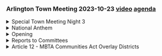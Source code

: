 ### Arlington Town Meeting 2023-10-23  [video](https://www.youtube.com/watch?v=IRZsTM_Rzi4) [agenda](https://www.arlingtonma.gov/home/showpublisheddocument/66903/638312311169770000)

<details><summary>Special Town Meeting Night 3</summary> 
<details><summary>	 Greg Christiana - 226</summary>

> It is Monday, October 23rd, 2023, and I call to order the third and potentially final night of the October special town meeting. I'm happy to announce the return of bake sales to town meeting tonight. Anyone who wants to volunteer to organize these in the future, please contact me. The Arlington high school girls' tennis team and the Thompson PTO will be selling baked goods. At least one of the bake sales had already been selling some treats before the meeting. They'll be in the side hall on the parking lot side of town meeting. Tonight we will cover Article 12, which seeks to introduce MBTA communities' overlay districts. I expect this debate to be lengthy, highly technical, and at times contentious. The stakes are particularly high. I expect all of us to be on our best behavior. I'm aware that we have some high school students in the audience. I want to thank the youth of Arlington for their engagement on this important issue, and I ask that all of us who participate in these deliberations set a positive example for our future voters and leaders. Town meeting is the forge in which we fashion debate into decisions. Let's all demonstrate tonight that we're worthy of this longstanding institution of democracy. I'll have more to say about Article 12 after our opening agenda items.
</details></details>
<details><summary>National Anthem</summary> 
<details><summary>	 Greg Christiana - 78</summary>

> It will now, Mr. Helmuth will lead us off on the piano with the national anthem. Please rise. O say can you see, by the dawn's early light, What so proudly we hailed at the twilight's last gleaming, Whose broad stripes and bright stars through the perilous fight, O'er the ramparts we watched were so gallantly streaming? And the rocket's red glare, the bombs bursting in air, Gave proof through the night that our flag was still there.
</details></details>
<details><summary>Opening</summary> 
<details><summary>	 Eric Helmuth - 69</summary>

> Thank you, Mr. Helmuth. Mr. Helmuth, you're up again. Thank you, Mr. Chair Eric Helmuth, Chair of the Arlington Select Board. It is moved that if all the business of the meeting as set forth in the warrant for the annual town meeting is not disposed of at this session, when the meeting adjourns, it adjourns to Wednesday, October 25th, 2023 at 8 p.m. Okay, we have a second.
</details>
<details><summary>	 Greg Christiana - 217</summary>

> All those in favor of reconvening at 8 p.m. Wednesday, if we don't finish tonight, say yes. All those opposed, say no. We will reconvene Wednesday night. I so declare. You don't have to be enthusiastic, but you should say yes. Okay, we'll now take a test vote. I don't think we agreed on one, so whatever we have on the screen. This makes sense. Will we finish all the business by the end of the night? If you wish to vote yes, press one. If you wish to vote no, press two. Three if you wish to abstain. This is a non-binding vote. This is important, though, to make sure your handsets are working for voting, because we're going to have a series of important votes later tonight. Okay, let's close voting. And we'll cycle through all the screens so everyone can verify whether their handsets are working. Okay, let's keep the chatter down, please. Thank you. Okay, that should be all the precincts. Any issues with your vote on the test vote, please raise your hand or walk to the side table here with all the electronic equipment so we can sort out any voting issues. Do we have a hand raised over here? Yes. Is there an issue with voting or point of order?
</details>
<details><summary>	 Mark Rosenthal - 46</summary>

> Mark Rosenthal, Precinct 14. I attempted to vote, and my vote did not seem to be registered. Also, I was expecting to see a green globe, and I don't see it up there, so what should I be triggering on to know when to start voting?
</details>
<details><summary>	 Greg Christiana - 45</summary>

> I believe I saw the green bulb on. Voting must have closed, and the bulb must have turned off by the time you voted. You can bring your handset to the side, and they can verify that it's functioning properly. Thank you. See, it's on.
</details></details>
<details><summary>Reports to Committees</summary> 
<details><summary>	 Greg Christiana - 103</summary>

> Okay. I enjoyed the time-consuming gymnastics of reports to committee. I'm going to skip the removal of Article I from the table to receive reports unless anyone can show a hand. If you are a chair of a committee or a vice chair in their absence who have a committee report, please say it now or forever hold your peace. It would be nice if we didn't have to do this every time or if we could just do this abbreviated version every time, so maybe I'll talk to the Procedures Committee about doing that in the future, so we will move on.
</details></details>
<details><summary>Article 12 - MBTA Communities Act Overlay Districts</summary> 
<details><summary>	 Greg Christiana - 702</summary>

> Okay. We now resume with Article XII. And I have just some brief remarks before we get started specifically on this article, so welcome to the main event. When debate concludes, I am going to be particularly stingy tonight about entertaining points of order because I'm going to make it very clear every step of the way what we're voting on. What I cannot make clear are the implications of what you all are voting on. That is ultimately the responsibility of all of you to ask questions and seek the information that you need to make an informed decision on the 14 amendments. I know you think it's 13. There's actually a 14th that's come in. And the final main motion. And to do so while debate is still open. We have lots of experts in this room, whether it's members of the Redevelopment Board, the Planning Department, the Town Manager and his staff, as well as proponents of the amendments and members of various housing advocacy groups on all sides of this debate. So please utilize the significant expertise and diversity of opinions that we have in this chamber to get the information you need to make informed decisions. I have provided a color-coded overview outlining the proposed changes to the Zoning By-law as well as showing the sections of the ARB's proposal where the amendments are proposing changes to that recommended vote. This is not a replacement for the official vote language. The overview details the order in which presentations of amendments will be made and the order in which town meeting will vote on the amendments. As I said, there's one additional amendment, which I'll discuss when we get to it. Okay. And so with that, the last point I'll make, and then we'll move into the actual debate, is that we're going to have, as I announced in advance, we're going to have two speaker cues that we're working from. And this will make things a little bit more complicated, and please bear with us as we try to do this for the first time. We're going to have the speaker cue that you've been accustomed to for the last couple of town meetings now, which we'll try to show so folks can see where they are in the live speaker cue that you get onto using your handset. Actually, so let's do that now. So on my mark, let's open the live speaker cue. Are we showing that right now? It looks like we are. And so the live speaker cue is now open. Okay. I have an additional speaker cue, and let's switch over to that. And so I'm managing this cue from my computer here on the stage. And what will happen here, so let's just review these columns very quickly. I don't want to take too much time on this. Let's scroll to the left, please. So this is the time order sequence of the requests that came in through the online form that was shared with town meeting members in advance. And so we have a column for whether they requested to speak in favor called pro. If they want to speak against, that's the con column. If you want to have questions about amendments, that's column E. If they had a live question, which they did not share with me, that's the live quest, column F. Other means other comments. And then submitted questions means that someone submitted a question in advance. And so let me just describe how that will work. Let's say, for instance, Ms. Friedman has a submitted question that's checked off. And so if we get to Ms. Friedman in this list, if I recognize her, I will read her question, and we'll try to present it on the screen best we can. And if Ms. Friedman at that point wishes to make other comments, like say wants a follow-up from that question, once she gets an answer to that, she has the right to do that with her speaking time. And so Ms. Friedman can walk up to a podium while I'm reading her question aloud, and hopefully that saves us some time. Yes, Mr. Weinstein.
</details>
<details><summary>	 Jordan Weinstein - 80</summary>

> Thank you, because the point of order I have has everything to do with the words that you're speaking. I find that the system is particularly distorted tonight. I used to work in audio, so I'm sensitive to that, but a lot of people are shaking their heads. I couldn't understand 50% of what you just said to us. So I think we really have to get this audio system straightened out so we can actually understand what's going on.
</details>
<details><summary>	 Greg Christiana - 155</summary>

> Okay, thank you, Mr. Weinstein. So I'll try to speak more directly into the microphone. Is that helpful, or is this just muddling the sound more?  Okay. Okay, well, Mr. Weinstein is a professional in this department. I appreciate it. So if I'm a little further away but speaking louder? Great, thank you. Thank you for that. And so to start us off here, actually I'll start with Ms. Friedman. She submitted a question in advance, so I'll just jump down to that now so we can actually run through this exercise and we'll use Ms. Friedman as an example. But we're actually beginning debate now. And so I'm going to mark this here, and then we should see, if we scroll over, we'll see Ms. Friedman's question. Ms. Deschler, do you have a point of order?  Yes. I'm sorry? Oh, yes, you are right. Thank you. Ms. Deschler? Thank you, Mr. Jameson.
</details>
<details><summary>	 Christine Deshler - 19</summary>

> I'm Christine Deschler, chair of the Ellington Finance Committee. I move that Article 12 be removed from the table.
</details>
<details><summary>	 Greg Christiana - 88</summary>

> Okay, we have a second. All those in favor of removing Article 12 from the table, bring it before us, say yes. Yes. All those opposed, say no. Okay, it is now before us. And actually I'm jumping ahead here, so we're actually going to go through the series of presentations. I was getting ahead of myself, I apologize. And so we're going to start with the presentation of the Redevelopment Board. So we can bring that up. We're still working with the speaker queue that we had.
</details>
<details><summary>	 Rachel Zsembery - 26</summary>

> Thank you, Mr. Moderator. Rachel Zemberi, chair of the Redevelopment Board. I would like to request 12 minutes from town meeting to introduce this complex article.
</details>
<details><summary>	 Greg Christiana - 47</summary>

> Okay, we have a request with a second for 12 minutes. All those in favor of giving Ms. Zemberi 12 minutes of speaking time, say yes. Yes. All those opposed, say no. Okay, it passes. So we are giving Ms. Zemberi 12 minutes starting now. Go ahead.
</details>
<details><summary>	 Rachel Zsembery - 3507</summary>

> Great, thank you. Rachel Zemberi, chair of the Redevelopment Board. I'd like to take you through Warren Article 12, a proposed zoning bylaw amendment related to the creation of an overlay district for multifamily zoning in Arlington to address the MBTA communities legislation. Next slide. In 2021, the state of Massachusetts created the MBTA communities legislation and guidelines for compliance. This legislation was created with the express purpose of addressing the housing shortage in the state of Massachusetts by requiring all communities served by or like Arlington directly adjacent to the MBTA subway or commuter rail lines to change their zoning regulations to allow multifamily housing by right. Multifamily housing is defined by the state of Massachusetts as dwellings of three units or more. Next slide. In addition to allowing multifamily housing as of right, a provision that does not currently exist in Arlington zoning bylaws, the district must meet size and other eligibility requirements. Next slide. Article 12 has been created not only to comply with the MBTA communities legislation, but is also reflective of the stated goals of Arlington's master plan, the housing production plan, net zero action plan, connect Arlington, our fair housing action plan, and affordable housing trust action plan. These goals include creating more housing closer to the places in Arlington in our business centers that we go to every day and increased access to public transit by expanding walkable transit-oriented neighborhoods. We also are looking to create greater housing choice for Arlington residents and potential residents at various life stages and income levels. By passing this article at this fall's special town meeting, Arlington will remain eligible to participate in the state's fossil fuel free demonstration pilot, which was approved by 92% of town meeting members. Arlington will also be able to participate in programs such as the MassWorks infrastructure funding program, which will be critical to addressing projects such as the reconfiguration of the intersection at Mass Ave and Appleton Streets. Next slide. Next I'll take you through the key concepts of the plan. Next slide. Much of our current zoning by-law regulations date back to a down zoning of our land in a zoning by-law overhaul in 1975. At that time, the by-law eliminated provisions to create multifamily housing as of right, meaning that all multifamily housing creation requires a special permit. That is still the case today. The MBTA community's overlay district is intended to address many of the impediments that currently exist in our zoning by-law to facilitate the creation of multifamily housing in our major transit corridors. Next slide. The state created a calculation method to determine the potential capacity based on the zoning rules. Capacity in this calculation is a measure of whether a zone is of reasonable size. It is not a measure of how much new housing will be built. Capacity is based on what could be built if every single lot were redeveloped to the maximum limits, a scenario that is highly unlikely at best over the next 50 to 70 years. Next slide. For reference, let's look at a few examples of what multifamily housing looks like that already exists in our community and in most cases predates the 1975 by-law change. It ranges from triple deckers to stacked fourplexes, from multiplex units to courtyard apartments. Next slide. We have examples of higher intensity density in housing already existing in Arlington, from recently developed affordable housing properties to large apartment buildings along Mass Ave. that again predate the 1975 zoning by-law. Next slide. Upon the release of the MBTA community's guidelines, the town embarked on an ambitious and comprehensive engagement plan that has spanned almost a full year. Next slide. In November of 2022, the ARB voted to establish a working group to work directly with the Department of Planning and Community Development and the town's planning consultant to draft the framework and locations of Arlington's MBTA community's zoning district via rigorous community outreach, stakeholder engagement, and iterative mapping. Many of the major milestones are highlighted in this slide. The community input and engagement was instrumental in shaping the final structure and content of the plan for the overlay district. Next slide. In addition, they sought to capture more perspectives and raise greater awareness through office hours, visible presence at community events, and pop-up events. They also conducted information sessions and solicited feedback from town officials, committees, town organizations, and volunteer groups. In short, a lot has gone into this proposal. Next slide. With that background, let's move to the specific language of the proposal. Next slide. At the outset, the following guiding principles were developed, encouraging more housing in a variety of sizes and price points, housing located near public transit, housing to provide a customer base in support of local businesses, multifamily housing spread across Arlington, and ensuring compliance with the MBTA community's legislation. Article 12 delivers on each one of these goals as written. Next slide. As you can see, the map submitted with the article reflects three sub-districts, which are distributed throughout our three business districts that fall along our primary transportation corridors. Next slide. The plan proposes a capacity of 3,216 units based upon the state's calculation methodology. We expect multifamily housing to begin to come to the market at a reasonable, slow, and steady growth rate over the next 50 years at numbers well below the state's capacity calculation. Next slide. The properties included in the proposed map can be described in three sub-districts. The Mass Ave. sub-district, the Broadway sub-district, and the neighborhood sub-districts. Next slide. Each of these sub-districts has distinct setback requirements and height limits. For example, in the neighborhood sub-district, the side setbacks are larger and the height limit is lower in keeping with the existing context of the neighborhoods. Next slide. Parking requirements are similar to other areas of our zoning bylaw that relate to mixed use and multifamily residential properties, and developments are encouraged to consider providing fewer parking spaces through parking reduction options already contained within the zoning bylaws. Next slide. Affordable housing provisions are proposed to align with Arlington's current inclusionary zoning provisions subject to the approval of the state. Next slide. There are also three bonus options included in the article. They are not available to redevelopments in the neighborhood sub-districts. They are also not cumulative beyond the height restrictions of up to five stories in the Broadway sub-district and up to six stories in the Mass Ave. sub-district. Next slide. The first bonus option is a mixed use bonus requiring a significant portion of the first floor of the property to be dedicated to specific commercial uses. If utilized, the project may push forward to the lot line consistent with many mixed use developments already in the business districts, and may add up to two stories for developments on Mass Ave. and one story in the Broadway sub-district. Next slide. The affordable housing bonus allows for additional stories in the Mass Ave. and Broadway sub-districts if a higher percentage of the residential units meet affordability requirements. Next slide. And the final bonus is an environmental bonus. Currently our zoning bylaw requires projects that come under Environmental Design Review provide a lead checklist, but there is no process to ensure that these provisions are incorporated into the final project. Requiring projects to pursue and achieve lead certification, which is a third party review and approval system by the U.S. Green Building Council, is a much higher bar that would allow a project to add an additional story. Third party certification of an equivalent green building standard, such as passive house, living building challenge, or well, may be proposed for acceptance. Next slide. Sending the town meeting votes to support Article 12, we'll move on to next steps. Next slide. This includes the submission to the state for review and approval prior to February 2024. Next slide. The ARB voted 4-0 at our October 2nd meeting to recommend favorable action on Article 12. The ARB also reviewed all proposed amendments posted prior to this evening at our meeting just before the start of town meeting and voted to support the article as written with the consideration of two Warren articles, or excuse me, two amendments. The ARB split support for consideration of the Bagnall-Fleming amendment and indicated support of the intent of the Anderson amendment, but prefer that it not include the 40% threshold. There are community members who believe that we should be moving faster and aiming for higher density, and those who believe we should be moving more slowly and aiming for lower density. This plan has taken all of these viewpoints into consideration and has evolved significantly over the past year in response to the public process while still remaining in alignment with the legislation and our town's strategic plans. Several of the amendments that have been proposed could, if adopted, result in a zoning bylaw that falls outside of compliance with the MBTA community's legislation. The Attorney General has made it clear that she does not view compliance with this legislation as optional, and there are significant consequences for any community that fails to comply, including ineligibility for state grant programs that we rely on as a town in our budgeting and liability under federal and state fair housing laws. We could be sued as a town for noncompliance. In addition, adding on unvetted amendments that may incrementallybring the motion closer to the line of failure to comply also effectively undercuts a year of collaborative work by the town and the residents to create what is a reasonable and measured approach to compliance that is in alignment with Arlington's progressive values. We are proud of the work that we have done together as a town to get to this point, and we request that the town meeting support the unamended Article 12 as presented. Thank you. Thank you, Ms. Zenberry. Before we take the next presenter, I'm just going to remind folks of what I announced last night briefly. Mr. Wagner, you can come up to the podium in preparation while I speak this. Before I take speakers, the speaker queue, each proponent will have the several amendments we have. We'll have a single initial speaking slot in which to introduce all of their amendments if they have multiple of them and advocate for their position within the scope of the article, including other amendments which may not have been presented yet. And this is the fairest way that I can see to allow speakers the opportunity to speak on the issue without using their one speaking slot. They can have a second speaking slot later on, potentially, if I recognize them, according to the town bylaws, for five minutes rather than seven. I think it's unlikely that we'll get through enough speakers that we would cycle back, but we'll see how it goes. Mr. Wagner, you have the floor for seven minutes. Point of order. Thank you. Carl Wagner, precinct 15. Before my time begins, Mr. Moderator, because I have two amendments and an overhead presentation to make on the main motion, could I ask if the town meeting would please give me just ten minutes so that I could make that all in that time? Okay. So Mr. Wagner's requested ten minutes to cover his remarks and his two amendments. All those in favor of allocating Mr. Wagner ten minutes for speaking time, say yes. Yes. All those opposed, say no. No. It passes. Mr. Wagner, you have ten minutes. Thank you very much, Mr. Moderator. Could you reset the time, please, for me to ten? Thank you. These buildings you see on the first slide were made from the central image supplied by a member of the working group proponents who is also on the ARB. They show what could be allowed under Article 12 if the developer bonuses are allowed to continue. See the existing house on the right, usually only about 30 feet high, the predominant type of housing in the area where this would go in. See the three-floor bluish building on the side street, which is called NMF Districts. See the lack of setback on the front sidewalk of the main building, which on Mass Ave would go up 78 feet. The height of two telephone poles, by the way, which is on our battle road from 1775. And also notice the incredibly close side boundary setbacks between the buildings that would be allowed. Next slide, please. Slide two. The public are one of two missing stakeholders in this process. A four-person ARB approved a nine-person working group's proposal for this. Of the ARB that voted, two members who voted were also the proponents. The data show that around half to two-thirds of the public of Arlington, some of them are here tonight, do not support an unamended Article 12. Here you can see on the slide that over 700 people, I think it's now 750, have asked the town, meaning they are now asking the town meeting members to only approve a plan that is scaled back. In the only open forum on Article 12, two-thirds of the comments that were made were concerned like this. In written comments to the ARB, the percentages were similar. The town is taking a vote on the largest changes in Arlington in our lifetime. We are elected by the people who choose to live here. They have spent a lot of time and money to live here. They have investments in their lives. We should respect the over 50% majority of the public's expressed concerns. We should work for the voters and taxpayers. Next slide, please. Slide three, affordability. Affordability is the second of two missing stakeholders from the process. The state requires us to make a density overlay zone or zones for 10% of our current housing stock in market-rate housing, which would override our current affordable housing rules. Unamended Article 12 worsens our affordability, only offering that if we build more expensive new units for a diversity of incomes, they call it, there will be trickle-down to lower incomes. Lower incomes means us. The proponents provided no evidence that the production of higher-priced apartments than what we currently have will help affordability. There is much research, though, that shows this does not result in more affordable housing. Next slide, please. Slide four. Our stronger inclusionary zoning bylaw should receive a state determination before we accept unamended Article 12, before we allow these developer bonuses to go in, extra two floors or bumping out to the sidewalk to make enormous buildings with no open space. The state's affordability housing law is fewer units at a higher rental price than our own pending law. Keep that in mind. This is not a pro-sustainability proposal, either. Solar panels will be shaded unless we restrict building size, such as removing density bonuses. And there are no open space requirements. The reality is the more we allow, the greater the heat islands and street canyons will be. Next slide, please. Slide five. It's not about housing choice. It's not about economic diversity, social justice, or equity. There is nothing in the proposed plan to require or even encourage these unsupported claims. It's not about family housing. The proposal has nothing to encourage housing with two or more bedrooms. The proposal limits on parking to just one space will likely discourage families. It's not about encouraging a missing middle home or buyer or resident. That's actually us already. We are it. As the master plan points out, Arlington is unique in Boston's inner suburbs for its diverse housing stock. The proposal overlay would actually encourage teardown and replacement of our missing middle, as they call it, our middle, with affluent buyers and renters in high-rise apartments. Next slide, please. Finances. Even at 2,046 units, a number many of us know well now, the state compliance level, these zones buildings will increase burden on real estate taxes, town finances, and deficits, and the rents of the people who live all throughout the town. A report prepared by three respected members of the Finance Committee points out that the more units we make above 2,046, the worse our financial situation becomes, the higher the deficits, the need for new real estate taxes goes up, and higher rents. What the proponents should admit to you is that they are proposing to over-deliver a state tax on us. Do you pay more state taxes than required? Next slide, please. Slide seven. You know, if we don't amend, which I'm not proposing, but if we don't amend, we have until December 2024. The adjacent towns have that time, and many of them are taking it to get this right. This is incredibly important. The fossil fuel ban pilot project suggests that we should be one of 10 cities to reduce our pollution by banning new fossil fuel in several types of development, but if we were to let larger polluting cities, such as I believe Somerville is next in line, we would see an overall reduction in regional pollution, which is ultimately what we want, and we could learn the best practices from how to do a fossil fuel ban by waiting until the end of the pilot, and then adopting the fossil fuel ban in the best way. Now, for possibilities, if we didn't get this tonight, we could take this to Springtown meeting. The best variant, though, would be to amend the size, scope, and negative consequences out of Article 12. I propose to you to basically amend all of the amendments in support, except for the Bagnell four-floor and more amendment. Another possibility is that in Spring, we could have a better working group. The current working group did not include advocates for affordable housing, schools, town finances, open space and trees, the elderly, and the disabled. All groups like that should be included, and were included, for example, in Lincoln. Next slide, please, the summary. Most of the public who have spoken have told us, have told you, they do not want town meeting to exceed the required state mandate, because they are worried about negative and unintended effects beyond simply making market rate housing. This is not an affordable housing act. Making more of it will not make more affordability. Article 12 has a negative impact on town deficits and your constituents' property taxes, my constituents' property taxes, and rent costs. The negative financial tax impact effect grows as we add more units and more density. More Article 12 makes Arlington poorer. Without amendments, Article 12 is too large. It will make living here harder for people on fixed, middle, and lower incomes, and it will promote only an affluent class. I'd like to go, please, now to the last slide, if I may. Looking, sorry, the last slide is slide 15. It's all the way down at the bottom deck. I apologize. Thank you. Looking at these buildings again, I have two amendments which I wanted to mention to you. Wagner Amendment 1 simply makes it the larger front street dimensions, the big building you see, that will not be applied to the parcels on the side streets, the NMF, which is currently the case if we approve the unamended article. In my proposal, the side street, the three-floor buildings, will be the rule for the entire building when a parcel fits in both districts. I hope you'll support it. In the Wagner Amendment 2, looking at the buildings, by removing the density overlay, which allows these 78-foot buildings on Mass Ave. to be built, we could bring our buildings back to a more reasonable size for our battle road and for our neighborhoods. There's noreduction in the compliance level. As it was mentioned in the past speaker, we want to be careful of amendments that have drastic reductions in our compliance. 3216 is the number the proponents have told you that is not reduced at all because the proponents never calculated numbers for the density bonuses. It also would remove the building back from the street to whatever the setback of the zone allows, meaning we could have more trees and open space, and our town won't look suddenly like Assembly Square without business or like Kendall Square without business. Finally, if I could ask with my remaining 33 seconds to go to slide 12, please. I want to just show you, the building on the left is what you can get in the smaller missing middle housing that we already have with some open space and some setbacks, and it's not incredibly high. The building on the right has none of that. Could we please go to the slide, I think it's called 10, that has the, let's see, could we go back one more, please? Maybe to slide 8 or 9. Okay, we're about out of time. All right, we're about out of time. Thank you very much.
</details>
<details><summary>	 Greg Christiana - 84</summary>

> Thank you, Mr. Wagner. Yeah. Oh, hold on one second. Mr. Wagner, I don't believe you moved your amendments. If you can just do that. Thank you for the five seconds to say please, I'd like to move my amendment 1 and move my amendment 2. Okay. Well, let's move one at a time. Some of those were for amendment 1 and some were for amendment 2. They are now pending before us. Thank you. Ms. Deschler? You had something to say? Thank you,
</details>
<details><summary>	 Christine Deshler - 97</summary>

> Mr. Moderator. Christine Deschler, Chair of the Finance Committee. I want to clarify for the body that the Finance Committee has taken no position on Article 12, whether for or against. We simply felt we simply did not have enough data to be able to make a recommendation to you. Please keep that in mind when people reference the Finance Committee. We have not taken a position. Certain members of the Finance Committee acting in their personal capacity have taken positions, but that is not reflective of the Finance Committee as a whole. Thank you, Mr. Moderator.
</details>
<details><summary>	 Greg Christiana - 163</summary>

> Thank you. Next, we have Ms. Babiarz to introduce her amendment. As she comes up, I just want to call out that there are some amendments may have some effects on the recommended vote from the ARB that might increase the number of units within the two proposed overlay districts, and some may reduce that, and that can have a scope impact. Usually, I wouldn't be engaging at this level on the substance of an article. In this case, the substance can impact whether it remains within scope. If the presenters don't point that out, I might bring that to the attention. I don't take a position on this, but to bring that to the attention, other than I certainly have to take a position on scope, and so just calling that out that I may need to interject at some point at the end of presentations if that wasn't addressed when an amendment has been presented. Ms. Babiarz, you have the floor.
</details>
<details><summary>	 Jo Babiarz - 922</summary>

> Thank you. Thank you very much, and thank you for your time. I'm Jo Babiarz, 59 Edge Hill Road, Precinct 15. I support affordable and equitable housing in Arlington, but I don't see how this overlay gets us there. My issue is with the economic viability of the plan. So I've done a pro forma business plan. Do I have any qualifications to do this? Hopefully not as much as the October 11th feasibility study that's been commissioned, but I've been a private property investor for over 30 years. My husband has done real estate finance for more than 40, and when I talk about the future market coming in, I have worked with colleagues who are in pharma and in IT, so I'm pretty well aware of their salaries. So what does the recent set of sales have to say about Arlington right now? On Ridge Street, a $5,000 square foot house sold for $2 million at $400 a square foot. There was on 15 Mary Street recently an 1,800 square foot condominium that sold for $1 million, but the price per square foot comes out to $420, because the smaller you go, the more expensive it is to build. So I was corrected by a colleague on my email saying that the Mary Street has some functional obsolescence in its system, so if you're going to do it from scratch, you would be up to 540 a square foot for the 1850 building. The thing is supersizing increases the overall price, but brings the square footage price down, and having condos increases the actual square footage price. So what would I do if I wanted to start developing this? And believe me, I'm in my ninth year, ninth inning rather, I'm waiting for a grandchild, I'm not about to start to do this, so don't come to me with your ideas. But basically, I would go to the people who've got the bucks, and I would hit a bunch of middle managers in Cambridge. The average salary there is between $200,000 and $250,000, and I do know through colleagues that some of them are willing to spend a million bucks for both the acquisition and the permits that go along with it. Why do they want to come to Arlington? Because if they have one or two kids, they can save $60,000 a year in private school tuition, multiply that by 12, and you've got a pretty hefty down payment for what they're doing. So you know, with a 10% down, you can buy a million dollar home or two with this income and spend about $91,000 in finance. What this potential list of buyers eliminates completely, the Arlington police, the fire, and the teachers, all others who we define as middle class. From the website, an Arlington elementary school teacher makes $55,000, that gets them according to the mortgage calculators, a house of 30, 350,000 tops. So what is the build that I would do? Again, I was more conservative. There are some other folks who would go even further with this, but I would stick to three unit build. I would do maybe, I just like to sort of skate underneath the, and make it possible, so I would do under 4,200, that way I don't have, 4,200 square, that way I don't have to do the conditioned space, I can get rid of some of the extra environmental requirements. I definitely would have buyers, I'd get somebody to come in, be a pre, be a partner with me, go ahead and pick up the tab, that way I don't have to worry about financing. Then we turn it into a, I'm giving you the financial. So if you're worried about I'm not being in scope. What I'm trying to say is that affordable isn't there. So what happens after that? I have to look at, I have to look at what happens with affordable. Because that's who I'm really trying to place into this, correct? Well affordable requires some kind of government subsidy. Cambridge developers stopped at 12%. Cambridge is in a unique position, they just put $40 million of free cash into affordable. We don't have that here, we just did $400,000 out of free cash. So my view is that I would like to reduce the scope, reduce the size of the affordable units back down to 2,050. Why? You'd get compliance, you don't have to worry about getting sued by the state. And number two, you'd have some bargaining power to be able to get more affordable. Wait for the cash to come in. There is some evidence that HUD is thinking about giving money for affordable housing, there's some evidence that the state is thinking about doing that. But if you take the entire block and have it open, market factors will come in and take it away from you, and you won't have an opportunity to do the affordable. So I'm looking forward to hearing from the feasibility contract on October 11th, and the data from that study has got to be able to inform what happens here and what we can really build. But I'm asking you to vote this amendment because it would mean that we have complied with the state statutes, the statute requirements, and we've left ourselves some room for improvements down the road. So I thank you very much, and I move that my motion be come up. How do I say that? I'm sorry. Fair enough.
</details>
<details><summary>	 Greg Christiana - 52</summary>

> Ms. Baviares is moving her amendment be before the meeting. Do I have a second? Second. Okay. It's now pending before us. Thank you. Thank you. Okay. Mr. Wharton, you're up to present your two amendments and any other comments you might have. Is this audio okay now? Yes. Okay. Thank you.
</details>
<details><summary>	 John Worden - 1064</summary>

> Thank you, Mr. Moderator. John Worden, Precinct 8. Is this the right microphone? It's working. Yes. Thank you. And everybody can hear me. And I hope this doesn't fall on the floor. It'll make a lot of noise. I have two amendments. If you picked up a sheet at the back of the hall, there's one on one side and one on the other side. And the first one is about a subject that's been talked about at some length here, affordable housing. And affordable housing is something that we in Arlington have been quite devoted to for a long period of time. But if you read, and a lot of people have talked about it and talked about it as though this Article 12 recommended vote was going to bring us affordable housing, but if you actually read the plan, there's no requirement, no requirement that any affordable housing be included in the 3,216 or whatever units that are projected. We have our own affordable housing bylaw, 15% at 60% of AMI. The state bureaucrats have arrogated to themselves the power to what laws they will observe and what laws they will ignore. They have so far chosen to ignore our law, but we have now just recently filed an application and maybe if they're feeling charitable towards us, they may allow us to enforce our own law in our own town. If they don't, then we're stuck with the 10% limit, which is otherwise in there. So in any event, if you're in favor of affordable housing, which I trust most of you are, you should support my amendment, because without that, there is no mandate, no requirement that any affordable housing be required or would happen. So this is really a litmus test of people who talk about affordable housing and those who want to walk the walk and actually support affordable housing. And your vote on this will be that test of where you are. Are you talking or are you doing the job? My second amendment is based on, we know from the Bible it says, love your neighbor as yourself. But this provision, the neighborhood multifamily district where you shove a large mid-rise apartment building in the midst of a bunch of one and two family homes, it's just the opposite of it. Stick it to your neighbor if they happen to live near Mass Avenue or Broadway. And I don't think that's a fair way to do things. I'm not proposing that you do away with it, although that would be the best idea, but I am proposing a few minor modifications. One, that this three-story building in the midst of these much smaller houses at least be set back to the same limit as the neighborhood already is, 25 feet in the R1 zone, 20 feet in the R2 zone. And the other would create a formula. They want to have, if you've read the proposal, they want to have a five-foot side yard set back. And what I'm saying to that is, I'm not saying do away with it, but I'm saying you can have it five feet if, as long as that, the next building is at least 15 feet from the border so that the standard distance between buildings is 20 feet, like it is every place else. So that is my amendment, and I suggest that you show your love for your neighbors by taking these rather minor adjustments to that thing. And I would say that, you know, who is my neighbor? The first, I don't know, how much time do I have left, Mr. Margaret? Two and a half minutes, Mr. Warren. Two and a half minutes. Two and a half minutes? Yes. Oh, good. Well, then. All right. I timed myself at home, but I guess I was, I must have been speaking, maybe I forgot to say something. But anyway, the concept of who is my neighbor, when my very first town meeting, 1970, I stood at this or maybe some other, these look like newer podiums, ours were kind of old and rickety, and worked with a group, the people in East Arlington down where it is now precinct, mostly precinct two, were threatened with the first Mugar development, which was going to be a bunch of high-rise towers in the wetland. They didn't call it the wetland then, they called it the swamp. And I didn't know anybody from East Arlington, but it struck me that doing that to that neighborhood, they were doing that to me, they were doing that to you, because we're all in this town together, and you can't put it to one part of the town and say, well, it's all right because it's them, it's those East Arlington people, it's those Heights people. No, we're all together, and we have to stick together, and you have to think about this. If you had to have a three-story building, a three-story square box building stuck in the middle of your residential neighborhood, would you like it to be at least modified a little bit, as I've suggested?  So I move, Mr. Monterey, I move my amendment one, and a second, and my amendment two. Okay? Okay. Both warden amendments are pending before us. Thank you. And Mr. Warden, before you go anywhere, I just want to ask, because your second, the warden amendment two may have, on my reading of it, may have an impact on scope, in terms of do you have an estimate or any analysis on the number of units that it would decrease? Because if it's beyond a certain amount, that could put us into a scope quandary. If I may, Mr. Moderator, I disagree with your theory on scope, and I had that responsibility for 19 years in this hall. Pushing the building back by five feet in one case and 10 feet in another is not going to reduce the number of units in the building. It's still going to have, it could be a three-unit building. It could be more. Who says the unit has to be the whole floor? So I don't think that has anything to do with the scope. It's not going to reduce the number of units, which is what we're looking at, the number of units. Thank you.
</details>
<details><summary>	 Chris Loretti - 991</summary>

> Thank you, Mr. Warden. Okay. Let's take Mr. Loredi next. Thank you, Mr. Moderator. Chris Loredi, Precinct 7. I move to amend the ARB's recommended vote under Article 12 in three ways, to require that at least 15% of lot areas be landscaped open space, to reduce the maximum building heights in feet for four- to six-story buildings, and to remove the LEED gold certification bonus. I'd like to thank the ARB for its efforts putting forth this article. As someone who lives in the neighborhood district, I believe the board effectively tempered the enthusiasms of the working group in many ways. Still, some improvements are needed. My first amendment pertains to landscaped open space. At present, the ARB proposal contains no requirement for landscaped open space, which is unprecedented for the residential zoning districts in Arlington. As described in the master plan, open spaces and benefits of natural resources are a treasured commodity within densely developed communities, and Arlington's current open space requirements are reasonable. This amendment requires the same amount of landscaped open space as town meeting just voted for business districts. It ensures that if the required front yards are not landscaped, other areas are. It does not reduce capacity. Setback limits limit the building size. Those setbacks provide more than adequate area for landscaping. As an example, if you have a 60-by-100-foot lot, the required front yard plus the five-foot strip and the required side yard extended to the rear of the property line would yield 18% open space versus the required 15. If you're concerned about mixed-use developments that have no front yards, they don't matter because they're not used in the capacity calculation. They don't even comply with the requirements of the MBTA Communities Act. This amendment ensures a minimum amount of green space for trees and plantings, ensures that the lot is not entirely covered with driveways and parking, and supports the ARB's design review goals for landscaped open space. I'll grab the next slide, please. My second amendment pertains to building heights. This amendment simply aligns the maximum building heights in feet with the way four- to six-story buildings are actually being built in town. The ARB based its height limits on 13 feet per story. Thirteen feet may be appropriate for first stories, but not for upper stories. This slide shows three ARB-permitted four-story buildings, none exceed 45 feet, even though greater heights are allowed. The same is true for the new development permitted across Lake Street from the Capitol Theater. A 45-foot height limit works for four-story buildings. The other building shown here is five stories on Broadway. It is 55 feet, the same as the proposed limit. For six stories, 78 feet is really excessive. 66 feet is sufficient. Moreover, the height buffer the ARB claims would apply to six-story buildings really doesn't as the ARB has not specified a lower height for the buffer area. This change remedies that omission. In summary, this amendment imposes realistic height limits based on 13 feet for the first floor and 10.5 feet for upper floors. It promotes the ARB's EDR goal that developments be rated harmoniously to the terrain, to the use, scale, and architecture of existing buildings in the vicinity. It does not reduce capacity or total floor area as it does not affect the number of stories. My third amendment is to remove the LEED gold bonus. It is bad public policy to give a bonus or benefit for something that would be done anyway. Many buildings permitted by the ARB already meet or exceed the LEED gold standard according to their architects. Several are shown on this slide. Another whose application was withdrawn was planned for 10 Sunnyside that also met the gold standard. LEED gold is not even the most stringent LEED standard. Platinum is. And many of the points needed to achieve it result from the building's location and the need to comply with state and local regulations on energy use in the environment. In addition, the ARB has no effective way to enforce compliance since certification is not done until the building is completed. The most damaging aspect of the LEED bonus is that it makes the affordability bonus undesirable. Why would a developer make the sacrifice to provide more affordable housing when they could get the same bonus by doing practically nothing to get LEED gold? This amendment will remove an unwanted bonus. It will require that developers make a meaningful contribution if they want the bonus. And like the other bonus provisions, removing it does not change the capacity. I ask you to support these amendments to provide a minimal amount of landscaped open space, reduce the maximum heights, and remove the LEED gold certification bonus. But I should note that Mr. Wagner has done me one better by removing the mixed-use bonus entirely. I ask you to support his amendments, too. I never imagined that if I bought that neighboring house on Broadway, I'd be able to construct by right a five-story mixed-use development—another Hotel Lexington, for example—five foot from my property line and ten feet from my neighbor's home, and at 65 feet, the development could be twice the height of that home and be built right up to the sidewalk. I don't think I should be able to do that. It is not what the MBTA Communities Act is about, and in this case, it wouldn't even result in any permanent housing. But that is what the ARB proposal allows. Mr. Wagner's amendment would prevent this. Like mine, they result in an overlay that is more consistent with the goals of the MBTA Communities Act to provide multi-family housing consistent with community standards. I ask you to support my amendments and his as well. And I'd like to first move my first amendment. And I'd like to move my second amendment. And I'd like to move my third amendment. Thank you.
</details>
<details><summary>	 Greg Christiana - 76</summary>

> Thank you. Before I accept those motions and those seconds, which are sitting in limbo right now, I just want to address—and I apologize, Mr. Lardy, if you already covered this in your remarks and I missed it—do you expect any scope impact on your amendment one in terms of changing the parameters of the open space as far as number of units and how that could impact the capacity? Do you expect any impact there?
</details>
<details><summary>	 Chris Loretti - 30</summary>

> No, I don't, Mr. Watery, because as I explained, that landscaped open space can be met in the required setbacks, and it does not change the unit numbers at all.
</details>
<details><summary>	 Greg Christiana - 43</summary>

> Okay, thank you. And I accept all those motions and those seconds. Thank you. Those are now—the three Laredi amendments are now pending. before us. That brings up Mr. Bagnall. Can we bring up the Bagnall Fleming presentation, please? Hey, there it is.
</details>
<details><summary>	 Alex Bagnall - 1095</summary>

> Hi, Alex Bagnall, Precinct 9 and resident of the neighborhood district. I move to amend the motion on the floor. Do we have a second? Okay, we now have the the Bagnall Fleming amendment before us. Thank you. James Fleming and I propose a very simple amendment to Article 12 to increase the maximum allowable building height in the neighborhood multifamily district from three stories and 35 feet to four stories and 46 feet. This would return the main motion to the recommendation of the working group and raise the total capacity of the overlay districts from 3,216 to 3,844, an increase of 628 units. These figures were calculated using the same spreadsheet used by the working group and available to us all. While we appreciate the ARB's efforts on 12 and wholeheartedly support the main motion, we think that the reasoning behind the working group's proposal was sound and deserves reconsideration. As you can see from the graphic on the left, our current zoning allows for up to two and a half stories and 35 feet. Now, a half story is not a half height story. It is a story where you can only have half the floor area devoted to usable living space. The main motion in the center graphic allows the third floor to all be usable living space. We think this is a very small step and propose that one more story on the parcels near our major transportation corridors shown in the third graphic. Some points in favor of the fourth floor. Elevators. So as the working group notes in their report, buildings that are four stories or taller will have an elevator and meet other accessibility requirements. This was a major driver behind the working group choosing to allow by right residential to be four stories tall in all sub-districts. We have heard from many community members that a lack of housing with elevators and other accessibility features is a barrier to residents with different abilities finding housing and a barrier to seniors looking to downsize and stay in Arlington. Inclusionary zoning. Simply put, taller buildings are more likely to have more than five units and thus are more likely to trigger our inclusionary zoning bylaw. While we are unlikely to see a lot of new income restricted units with either three or four story limits, every little bit helps. My proponent James will follow with a bit about interesting bit about code. On the broader question of Article 12, I offer the following. The housing market is like a game of musical chairs, but we're getting a chair depends not on your reflexes but on how much money you have. In a functioning housing market, there are more chairs than participants. Everyone can fairly easily find a place to sit. A few chairs are unused, creating pressure to make the chairs better to attract buyers and tenants. We have spent the last 50 years, which coincidentally, as of next year, aligns with our down zoning, aligns with the court-ordered desegregation of the Boston schools. We have been adding players to our game but not bringing in a corresponding number of chairs. This has led to a game where there are more players than chairs and not everyone can find a place to sit, with low-income households getting the worst of it. Adding some more chairs to the game is a benefit to all players. To perhaps overextend the analogy, even if you bring in your fanciest massaging Aeron chair to the game, i.e. new construction, it does help make it easier for everyone to find a place to sit. We all clearly highly value and benefit from living in Arlington. It's a great place to live. For me, the question boils down to whether we share our good fortune with a few more people or we reinforce the barricades and pull up the ladders behind us. I think we should share our bounty. Housing is not a zero-sum game. We need to move beyond the scarcity mindset that tells that if someone else gets a bigger slice of the pie, our piece will inevitably be smaller. We can make a bigger pie, providing for the needs of our families does not have to mean denying those possibilities to others. We ask for your support of this amendment and for your support of a meaningful main motion. At this point, I would like to invite James Fleming, a resident of Arlington, to come talk about what he has found about building code. Mr. Fleming is a resident of Arlington and you have the right to speak. Thank you. This is still under Mr. Bagnall's time with two minutes and ten seconds remaining. Thank you, Mr. Bagnall. Thank you for hearing me. Name and address, please. James Fleming, 15 Morrow Street. One of the main impetuses for filing this article, as stated in the letter that we filed, is that the building code requires fire-proofing requirements for multifamily housing and that these building codes increase the cost of construction. I'm sure if you ask someone like Mr. Ciampa, he could give you the specifics, but I wanted to talk to you about the costs. As evidence, I'm going to read to you a statement from the proceedings of the now-defunct National Housing Association, formed in 1911 to create model zoning codes for places to adopt across the country. This statement is from the organization's founder. He opens with, the question is, how can we keep apartment houses and tenement houses and flats out of our city? He goes on to say, the easiest and quickest way to penalize the apartment house is through the fire-proofing requirements. If we require multiple dwellings to be fireproof and thus increase the cost of construction, if we require stairs to be fireproofed, even where there are only three families, if we require fire escapes and a host of other things, all dealing with fire protection, we are on safe grounds because that can be justified as a legitimate exercise of police power. In our laws, let most of the fire provisions relate solely to multiple dwellings and allow our private houses and two-family houses to be built with no fire protection whatsoever. The fire-proofing requirements were designed to increase the cost of multi-family housing and make it infeasible, and we still have those requirements today. This amendment is necessary to spread that additional cost over more units so that anything can happen, or if something does happen, to make it less expensive. Thank you.
</details>
<details><summary>	 Kristen Anderson - 72</summary>

> Thank you, Mr. Fleming. Thank you, Mr. Bagnall. Next up is Ms. Anderson. My name is Kristen Anderson, and I move to amend Article 12. Okay, we have a motion for, under Article 12, the Anderson Amendment, and we have a second. It is now pending before us. Go ahead, Ms. Anderson. I move to amend the Anderson Amendment so that the text, Second Floor Will, is replaced with Second Floor May.
</details>
<details><summary>	 Greg Christiana - 142</summary>

> Okay, and so what we have here is what's called a secondary amendment. It's an amendment to an amendment. You can't go any deeper than that, fortunately. Can we just bring that up here? And so what Ms. Anderson is asking us for is this red text here, if you can see it in the middle, to replace Will with May within her amendment. And so we're going to take, because this is not a, this is not strictly just an administrative or scrivener's error that we're correcting, it actually has a substantive change in the meaning, we're going to pile this with all the other amendments. So the secondary amendment will be stacked on top of the Anderson Amendment, and that's the order in which we'll take them. Go ahead, Ms. Anderson. Yep, both amendments are stacked before us. Go ahead.
</details>
<details><summary>	 Kristen Anderson - 815</summary>

> Thank you. Can you start the slideshow presentation? Thank you. I run a business in the Heights, and I have attended every MBTA community's working group meeting since April of this year. My interest in attending those meetings was to protect the town's businesses and encourage a path towards greater commercial growth. Over the past 100 years, Arlington has experienced the erosion of its commercial base. We have been losing space for businesses, and we have been losing jobs and the services that businesses provide to our residents. We have been losing our commercial tax base, which has led to tax overrides. The good news is that we can use zoning to protect existing businesses, create opportunities for new businesses, realize commercial growth, and change course. Next slide. In Article 12, through zoning, the Redevelopment Board has created pathways for future commercial growth in the Heights, the Center, and East Arlington. What the ARB has done provides the town with the opportunity to plan for future commercial growth. So thank you to the Redevelopment Board for that. Next slide. Article 12 provides a mixed-use incentive to developers. For properties on Mass Ave., where at least 60% of the ground floor is occupied by businesses, developers are allowed to build right up to the street, and they are allowed to go up an additional two stories for a maximum of six stories. On Broadway, developers can build right up to the sidewalk and go up one extra story for a total of five stories. Next slide. The Article 12 mixed-use incentive requires 60% commercial use on the ground floor. What does my amendment do? It requires 60% commercial use on the ground floor, and if amended, my amendment makes it optional for developers to include 40% commercial use on the second floor. The goal is to increase the amount of commercial space in these buildings, resulting in larger commercial spaces, but without disincentivizing development. Multi-level commercial use could result in interesting, creative, and captivating two-story configurations for restaurants, health clubs, daycare facilities, and other types of businesses. Examples of two-story commercial include Boston Sports Clubs at Station Landing, Somerville's Bow Market, and Legal Seafoods in Boston. Next slide. In her recent letter to the Redevelopment Board, the Executive Director of the Chamber of Commerce stated, quote, the Chamber supports incentivizing mixed-use development on both the first and second floors. Arlington is in need of a higher quality commercial space to attract a desirable mix of retail and commercial businesses. However, we urge the Board to incentivize second-floor commercial space. We are concerned that the 60% requirement will result in spaces that are too small for the types of businesses and retail that supports the needs of the local population. Again, the Executive Director of the Chamber of Commerce wrote in her letter to the ARB to, one, incentivize second-floor commercial space, and two, that the 60% requirement will result in spaces that are too small. Next slide. Next slide. Next slide. So my amended amendment would encourage but not require additional commercial use. It makes second-floor commercial use optional, but it encourages it, and the goal remains to encourage and increase commercial use by 67% on Mass Ave. in the Overlay District. Arlington simply does not have enough commercial space for new businesses. When I tell people this, people sometimes complain about empty storefronts, but there aren't that many empty storefronts these days. According to Steve McKenna, who has thirty-eight years of real estate experience in Arlington, empty storefronts in town exist because the spaces are too small. There are plenty of businesses looking for available commercial space. However, available spaces are inadequate, and in fact, I spoke with Matt from the Arlington Brewing Company. He told me that his company has been looking for commercial space for 18 months now and has had no luck. This is because adequate commercial space simply does not exist in Arlington. In an email, he wrote about the difficulties of trying to find commercial real estate. He said, quote, it has been a real challenge for Arlington Brewing Company. Despite the fact that we have a strong business, an incredible following, and strong financial backing, we have still struggled to bring this town something that the community supports. So my amendment is meant to encourage the increase in the amount of commercial space by 67% in the overlay district on Mass Ave and provide more opportunities for new businesses in Arlington, leading to greater commercial growth. Note that the amendment makes optional second floor commercial use. It is not required. The amendment does not affect compliance as the state's compliance numbers do not include incentivized bonuses. So I hope that you'll support my amendment and vote yes for it. And I was going to make a beer joke, but I'll hold off on that. I'll save you. Thank you.
</details>
<details><summary>	 Greg Christiana - 22</summary>

> Thank you. No, you will not get a free beer for voting for these amendments. Mr. Lane, can you come up next?
</details>
<details><summary>	 Adam Lane - 776</summary>

> Adam Lane, Precinct 3. I move to amend Article 12. Okay, we have a motion to amend Article 12 with the Lane amendment. I hear a second. It is now pending before us. Go ahead. Mr. Moderator, town meeting members, fellow citizens of Arlington, thank you for this opportunity to speak before you tonight. When I was elected to town meeting this spring, I could not have imagined that my maiden speech would concern so important and frankly contentious a subject, let alone that I would be presenting an amendment to the article in question. Whatever your feelings about Article 12, we can all agree that it at least represents, and I choose that word carefully, represents a significant change to the future shape of our town. Because of this, I am grateful to the members of the study committee and the ARB who have put so much thought and consideration into the legislation before us tonight. In fact, I have wrestled for some time with the very notion of this amendment, since it feels somehow inappropriate to suggest my understanding and expertise is on a par with theirs. I hesitated, too, because I firmly believe in the goals of the housing overlay and its necessity as part of a wider ranging effort to address dysfunction in our regional housing market, transportation system, and our economy writ large. To tinker with the guidelines presented herein thus is no small matter. And yet, as I studied the overlay proposal, one aspect of it began to trouble me. With more time and some exploration of the urban landscape, both in our town and, for comparison, nearby communities, I have reached the conclusion that there is one ill-conceived part of Article 12, which I hope you will address by voting in support of my amendment tonight. The concern is this. The guidelines for developer bonuses are structured in such a way as to allow the construction by right in the overlay area of six-story buildings without any setback on Mass Ave., and of five-story buildings without any setback from the sidewalk on Broadway. To my mind, this is, unfortunately, a recipe for the depreciation of two of the most frequently traveled byways in our town. Byways, that I might add, bound either side of my precinct, and I feel a genuine responsibility to my constituents to ensure that the many benefits that will derive from the overlay's passage will not be tainted by blight to their neighborhood. And I believe buildings of that mass and height, built almost on top of the sidewalk, will overwhelm the streetscape and create a claustrophobic feeling that will adversely affect the quality of life for all Arlingtonians, both those here today and those we hope to welcome to our town in the future. Now, of course, big buildings themselves are not objectionable. We have many around town, primarily along Mass Ave., of course. Some of them are six, seven, even eight stories tall, and all in a style I would charitably describe as breathtakingly mediocre. But the fact is they work perfectly well in our urban fabric because they are set back from the road and sidewalk. Usually nothing more than space, plus sometimes a little landscaping, ameliorates the presence of their mass. And my amendment would preserve the ability of developers to build, by right, tall buildings, gold, LED-certified, fully handicapped accessible, affordable unit-containing buildings, just so long as they are not flush with the sidewalk. But where they intend to build with no front setback, they will be limited to a more modest human-scale height, three stories max on Broadway and four stories total on Mass Ave. since it is wider. I can think of no better example in town of a high-volume structure that is nevertheless a good neighbor than the Capitol Theatre building, which sits with no setback from the sidewalk but does not loom because it is limited to three stories. Now, since we can't legislate aesthetics, I can't promise that even a three-story building won't prove an eyesore. But with this restraint, we will ensure at least that we will have in some total pleasant and desirable streetscapes. I hope, too, that setback commercial spaces will encourage the establishment of restaurants and cafes with patio seating out front, so popular since the pandemic, and only likely to become more so as our spring and fall grow steadily warmer. Moderator, I feel this amendment is a reasonable compromise between the need for units and a desire to preserve even enhance the livability of our public spaces. And I respectfully ask for the member's support. Thank you very much.
</details>
<details><summary>	 Greg Christiana - 15</summary>

> Thank you. I believe we already moved it, correct? Yeah, okay. Ms. Evans, you're next.
</details>
<details><summary>	 Wynell Evans - 1041</summary>

> Winnell Evans, Precinct 14. My amendment seeks to restore the intended function of the neighborhood multifamily districts as buffers between the neighborhoods and the newly allowed heights along Mass Ave. Rather than allowing them to become essentially new neighborhoods as in the current Article 12 proposal. It focuses on the Arlington Heights District for two reasons. Because the East Arlington Neighborhood Multifamily District has already been reduced to the minimum depth possible to retain required contiguity. With that capacity now shifted to the West. And because Arlington Heights has the steepest grades where taller multifamily structures will impose on existing neighborhoods most significantly. The amendment combines the Arlington Heights and Pierce Forest Neighborhood Multifamily Districts to retain required contiguity and acreage requirements. And does not affect the acreage or unit capacity required to keep the Arlington Heights District as the primary district. Could you please show the map? In some areas in the expanded Arlington Heights District, the proposed neighborhood multifamily district stretches two blocks back into the neighborhoods. This is not a buffer. This is a new neighborhood. Combined with the proposed elimination of minimum open space requirements. Minimum lot size. Minimum floor area ratio. Minimum lot frontage. And other current regulations. This represents a pronounced change to neighborhoods within Article 12's proposed district. Especially those that contain undersized and otherwise nonconforming lots. The further the proposed district stretches away from the south side of Mass Ave. The steeper it gets. School, monotony and robins are some of the steepest streets in town. Because on uneven lots, overall height is determined by a calculation of the vertical distance of the highest point of the roof. Above the average finished grade of the ground. The appearance of height can be greatly increased depending on grade. Even a two and a half story structure on a grade with a garage underneath can give the appearance of a much taller building. Reducing the spread of these districts to the flatter areas closer to Mass Ave. would minimize that effect. In keeping with the MBTA Communities Act recommendation that rezoning quote, encouraged the development of multifamily housing projects of a scale, density and aesthetic that are compatible with existing surrounding uses. Unquote. In order to include the Pierce Forest Subdistrict. Which is that little blob on the upper left. Which was originally a separate district. In order to include it. So as to retain the required contiguity and acreage. This map adds five connecting parcels. And that is the diagonal gray line. Connecting that to the district right below it. These are three two family parcels along Lowell Street. Abutting the Pierce Forest area. And two multifamily apartment building parcels along Mass Ave. Abutting the district south of Mass Ave. All are currently zoned residential. There is no language in Article 12 that says parcels in a neighborhood multifamily district cannot front Mass Ave. Or Broadway. If the two Mass Ave. parcels became their own small Mass Ave. Broadway multifamily district. They would become eligible for redevelopment of mixed use buildings of up to six stories. They are already close to a half story above grade as it is. And one of the main goals of this amendment is to limit tall structures on the steeper streets south of Mass Ave. This amendment still allows for compliance beyond the minimums required. And it still allows for six plus unit buildings. Depending on lot size. And or the ability to combine lots. The proposed amendment will remove a net 90 parcels from the neighborhood multifamily district. Which exists in a combined total of 350 units. When you put together the Mass Ave. and neighborhood parcels. Including approximately 13 parcels that are listed on our historic structures inventory. Which are currently protected only by a one year demo delay. Most importantly, it addresses the majority of the many, many emails I have received from constituents. The majority of whom are concerned about how their neighborhoods will be affected. And finally, as our consultant Uteal has advised. This can be a phased process. And the first iteration, in their words, should be simple. For consensus, acceptance and ease of administration. We can always expand these districts. It will be much harder to reduce them. I move this amendment to article 12. And respectfully ask for your support. Thank you. Okay. So we have a motion to move the Evans amendment. We have a second. Okay. Thank you. It's now before us. I will use the remainder of my time to speak very briefly about the Bagnall amendment. The ARB heard unfiltered comments from residents. They listened carefully. And they took that feedback into consideration. As they made their decision to set heights in the neighborhood multifamily districts at three stories and 35 feet. If these four story buildings are allowed by right. Directly behind the four story buildings allowed by right on Mass Ave. and Broadway. How do they serve their intended purpose as buffers to our neighborhoods?  Visually, they simply become extensions of the multifamily, Broadway and Mass Ave. district. In fact, at 46 feet, they are close to five stories in appearance. They would overwhelm a budding undersized and nonconforming lots. Which are especially common in East Arlington. And again, the issue of grade is important. Four stories on a steep slope can appear as five or six stories. And there is nothing about four stories that requires an elevator. Or about three stories that prohibits one. Three stories is in line with the recommendations that our consultant UTL has made for the neighborhood districts of their clients in Lexington and Newton. At three stories and two and a half stories respectively. Finally, if our application to require our own inclusionary zoning is denied by the state. Builders will have the option to build nine unit structures with no affordable units. Which allowing four stories will further incentivize. These projects will likely mean the redevelopment of older two families. And small apartment complexes on side streets. And the displacement of those residents. It's possible that we could see a decrease in relatively affordable units. Even with an overall increase in housing. Please vote no on the Bagnall Amendment. Thank you. Thank you, Ms. Evans.
</details>
<details><summary>	 Greg Christiana - 27</summary>

> And let's take Mr. Leone to introduce his amendment. And then we will take a break and come back. And go into the speaker queue. Mr. Leone.
</details>
<details><summary>	 John Leone - 1410</summary>

> Good evening. John Leone. Precinct 8. I do have a financial interest in this piece of property. My family has owned this building. And this property since 1956. It's a family house. My sister still lives there. Except for about six years in the late 70s after my grandparents died. It's been occupied by a member of our family. We've been excluded. As you'll see up here. Hold on. Let me get this to work. It's supposed to work. It's not working. Darn it. Okay. That yellow. That's our property. As you'll see, we're surrounded by the summit house. Six stories. In front of us is the row of taxpayers, town tavern, et cetera. Those could go up to. They can go up to five or six stories depending on the zoning that they have. On the corner is the library. The town might get the idea that, gosh, we could knock that down. Build a six-story building and put a library on the first floor, create additional housing. On Cleveland Street, we have three rows of houses all included in the neighborhood district. They could go anywhere depending upon how we vote tonight from six stories to three stories. On Winter Street, the four properties to our immediate north are all included in the neighborhood district. So we're excluded. On Winter Street, on the other side, 1416 is included. And that big parcel right in front of us is the summit house, already six stories. So why are we excluded? Well, first, I don't know. But maybe I do. The house is on the National Historic Register. So we can't do anything with that house except with the permission of the Historic Commission. So we can't come in and knock it down and build a six-story building. What I'm concerned about, though, as you'll notice, our property is L-shaped. The front portion that borders the buildings on Mass Ave is where the structure is. And it goes all the way back to the Fox Library and those building lots on Cleveland Street. So we have 18,000 square feet. We're a huge taxpayer in the town. We're kind of getting left out here. What I'm concerned is if those two houses on Winter and the three houses on Cleveland want to do this and they want to build a bigger building and knock their house down, they may approach us and say, can you sell us part of your back lot? If we're excluded, we couldn't do that. That would prevent them from buying a portion of that back lot and building a bigger building, which would create additional housing. So what I'm trying to do is preserve our rights to do something in the future if we wish. And also, those other five property owners behind us on Winter Street, the fourth one in, that's been 40-beat. There's seven units back there already. It goes almost all the way back to Cleveland Street backyard. So we're not trying to prevent this from going through. We just want to be included so that we have rights preserved in the future. So what all I'm asking is that you include 5 to 7 Winter Street into the overlay district for the neighborhoods. Thank you. Thank you, Mr. Leone. Actually, Mr. Leone, did we move that motion? Okay. So I move my amendment to add 5-7 Winter Street, which is owned by the A&E Realty Trust, which is our family trust. Of course, we're lawyers. It's held in a trust. So it needs a second. Okay. We have a motion to Mr. Leone for his amendment, and we have a second. It is now before us as well. Thank you. So let's now take a, we'll aim for a 10-minute break. We have bake sales over here on the side by the parking lot side of Town Hall. Over this way. Unless we set up another one over. Oh, there's two. There's one on each side. Okay. So you can go to near the side to get baked goods. We'll be back in 10 minutes. Thank you. Okay. To get us started off here, okay, everyone, let's please end our conversations, get back to our seats, please, so we can move on. We still have a lot of business to cover tonight. And while everyone's finding their way back to their seats, can we bring up on the display, on the projector, the, let's see. Let's bring up the pre-submit queue. We'll have two queues, remember, a live speaker queue, and then the, what I'm calling the pre-submit queue, the questions that were submitted in advance. That form is actually still open, so you can still kind of get on that queue as well. And so what I'll do here to start us off, once I get my glasses on, here we go. Is. Okay. Can we scroll over to the side? Can everyone read this? Okay. So I'm going to interpret this. Mr. Wharton already had his speaking time, and I don't want to use this for his potential second speaking time with a limit of five minutes. So I'll interpret this, I think rightly so, as a point of order. Why does the moderator need this information ahead of time for the queue for registering a request to speak or ask questions in advance? And as you can see, if we scroll to the left, it's so that, part of it's to give you folks some opportunity to specify what it is that you want to speak to. That helps me kind of balance the debate among a diversity of perspectives, and whether it's questions or advocacy, so everyone can get a more kind of well-rounded perspective on all of these difficult, challenging, technical issues. And so with that, I will take out that point of order. And now I will take, let's see, I said before I would take Ms. Friedman, so I'll put up her question here. And we're kind of running through it right now, but this is for real. When I was, in cases where I recognize someone to speak who submitted a question in advance like this, I will read the question, giving the person an opportunity to come to the podium in that time, if they have anything further to say or if they have follow-up questions. So Ms. Friedman says, you still have to introduce yourself when you come up, but Ms. Friedman says, what protections, if any, are there to prohibit a developer from using the changes in neighborhood zoning to just build a bigger McMansion instead of a multifamily dwelling? And so is anyone from the ARB or Mr. Revellack, do you want to field that? Thank you, Mr. Moderator, Steve Revellack, Arlington Redevelopment Board. In the multifamily overlay districts, multifamily housing is a required use and a McMansion is not multifamily housing. So no, you could not simply use the dimensional regulations in the multifamily district to build a bigger McMansion. Thank you. Ms. Friedman, anything else? Well, from my understanding with previous discussion that the old zoning can still apply. So if somebody wanted to build a McMansion, they could using the existing zoning rather than the overlay. Is that correct? Mr. Revellack? So the, when building one gets to choose whether to follow the regulations of the overlay or the underlying base zoning. And yes, someone, if the underlying base zoning permits a large McMansion, then yes, a person could still, would still have that option. Well, given that, I'd much prefer to see a three-family house versus a McMansion. Because I think all of us know when there's going to be a teardown, something big is going to be built. And I'd rather have a three-family built than just another McMansion in these neighborhoods. And then secondly, just for a point of clarification, in the business districts, does the same thing apply that developers can go back to what is existing now and build within those specifications versus the overlay? So none of the overlay district includes parcels that are in the current business districts. So if someone were to, in the business districts, the business district zoning applies. A town meeting recently voted to remove single and two-family dwellings as an allowed by right use in the business districts. So you could also not build a McMansion in the business districts. Okay, thank you very much.
</details>
<details><summary>	 Greg Christiana - 51</summary>

> Thank you. Next, if you scroll down in the pre-submit queue to row 30, Ms. Kelleher, and I'm jumping way down because she wanted to introduce a speaker. I mentioned the youth of Arlington tonight, a speaker who apparently has the PSATs tomorrow and needs to head out around 10 p.m.
</details>
<details><summary>	 Krista Kelleher - 17</summary>

> Krista Kelleher, Precinct 5. I'd like to introduce John Barr on behalf of the Young Arlington Collaborative.
</details>
<details><summary>	 Greg Christiana - 27</summary>

> Okay, and is Mr. Mix Barr a resident of Arlington? They are. Yes. Mix Barr. Around two years ago, my --. I'm sorry. Name and address, please.
</details>
<details><summary>	 John Barr - 815</summary>

> Sorry. Oh, John Barr, Precinct 5, 24 Park Street, Unit 2. About two years ago, me and my family were looking for a new apartment for my grandmother who decided for multiple reasons that she wanted to move out. And it was a real struggle to do so, honestly. We spent months looking, and there was both a very small supply of things that even came close to meeting our specifications, which were that they were close to our house because it was necessary due to her health that she be, like, close enough to us that we can quickly get to her, and that had accessibility features like elevators so that she could actually be able to live there and be mobile. And, yeah, we had multiple houses that either didn't have, multiple apartments that either didn't have elevators, didn't have other accessibility features, or were just simply too far away, and that's leaving aside the ones that we immediately ruled out because they were too expensive. She, eventually, we did find one on Mass Ave., but today, if that building didn't exist, it could not be built, and so we would have absolutely no options. And for me, as someone who, after college, is interested in possibly moving back to Arlington, I would really like the opportunity to have a house like that and not be forced to live with my parents after college. And I think that that's something that a lot of you as probably parents can relate to. I would imagine that you don't want your kids to have to be forced to move back in with you after they get out of college, and this is something that we've run into, actually, with the Young Arlington Collaborative. We've been searching for members in the age bracket of 21 to 39, and we've really struggled, and part of that was, I admit, because of a failure of our ability to outreach, but part of that was also because there's simply a small amount of young adults in Arlington at this point because they've been priced out. The prices of housing in Arlington has increased a massive amount. Our house is now worth almost double what it was, and overall, the house prices in Arlington are now higher than they are in Winchester. So, and I don't think that's acceptable because we should be able to find at least one person who is willing in the age bracket of 21 to 39, which is. a pretty wide age demographic to come serve on this, to come serve on the collaborative. And I don't think that's okay. A counterargument that I've heard often to this is that it will somehow, is that building these multifamily houses will ruin the character of Arlington. They'll create these giant buildings. They'll ruin the sort of suburban character of Arlington. But what I see as ruining the suburban character of Arlington, people have talked about it, it's that like our retail spaces are dying. And part of that is because of a lack of space. But part of that is because of a lack of young people who get out and go to these establishments, patronize. Currently, a lot of the places in Arlington Center, the only people I can see keeping them alive are the high schoolers. And I think that there should be more young adults who do that. And that's just not present currently. And people say that like by changing that character it will also decrease home values. And I personally find that doesn't make sense. Because the thing is, a lot of the incentive that at least my family had when moving to Arlington was the vibrant, both in social terms and in demographic terms, character of Arlington. There were people just starting families. There were people who already had families. There were smattering of young adults. It was great. And that's being ruined by the fact that no one can afford to live here. And I would ask you all to consider what you want out of the character of Arlington. Do you want it to be, as I've heard proposed by multiple people, a place only worried about the bottom line, only worried about making that doubling of housing become a tripling or a quadrupling? Or do you want it to be a place that we can enjoy, a place that you would want to leave your house and go for a walk around Arlington Center to see just people? Because during COVID we haven't seen people. And I think that that's something that we should all want. And so I ask you, do you want our character to be one of relentless capitalist growth? Or do you want it to be one of community, where people of all ages can live together and enjoy it?  Thank you.
</details>
<details><summary>	 Greg Christiana - 67</summary>

> Thank you. And let's, again, let's hold our applause until the meeting is dissolved. And good luck on your PSATs tomorrow. I hope they have essays on affordable housing. Let's see. I will now take someone speaking in opposition, scrolling down someone, a name that I have not recognized. A lot of recognizable names here who have spoken before. I'm going to skip down to Mr. Stern.
</details>
<details><summary>	 Michael Stern - 722</summary>

> Michael Stern, Precinct 14. Thank you, Mr. Moderator. I'm standing in favor of the Babiars Amendment because I think that a basic compliance with the MBT overlay is the most practical, logical, and beneficial direction for the town to take. For months now, we as town meeting members have been inundated with emails from each other and from our constituents. Will the MBTA overlay produce affordable housing? That's a big one. For every yes viewpoint supported by data, there's a countering viewpoint also supported by data. Will the overlay strengthen town finances or weaken them? Same thing. For every yes viewpoint supported by data, there's a countering viewpoint also supported by data. I think that the MBTA Communities Act and the ARB proposal offer many positive changes that can make Arlington better. But tonight, let's not overshoot a required overlay by 60%. Let's start with a basic overlay of 2,050 units and then see how the developers respond. Do they build six-story buildings with a commercial first floor that has vibrant businesses? Or do the commercial levels sit vacant? Are some of the buildings blocking the solar access and the panels that abutting residents invested tens of thousands of dollars in? Let's find out. Are we finding the buildings accretive to town finances or is the influx in children pushing us deeper into a deficit? Do we like the buildings aesthetically? Could we see existing apartment landlords now seizing upon a new profitable opportunity to build larger structures?  Do they begin notifying their existing tenants that their leases will no longer be renewed? Why have a two or three-story apartment building when a developer can have five or six stories and lots more units? And how many existing renters get displaced? So the fact is we don't know. We don't have empirical data. We'll only have data and knowledge when we get experience of the impact when we see what actually gets built. What's it like for the families and neighborhoods that get rezoned? What's it like to hear that your street and neighborhood may be permanently altered? Here's a quote from what one of my constituents told me about her experience with the process. Hi, Mike. The information that we have received has been very fuzzy. No one seems to have a clear picture of the situation. So she's not a theorist about how Arlington should be rezoned. She's at ground zero. She lives in a single family on a little street that comes off of Mass Ave that has mostly single families on it. Yet someone can buy up her neighbor's properties and by right build a three-story 15, 20-unit building with 15, 20 cars coming in and out of it. How does she feel about this? Quoting, I would say based on conversations with neighbors, we would want our tiny private street exempt from the zoning change. We would like our town meeting members to vote against the proposed plan. My fellow town meeting members, so many of you have contributed a remarkable amount to this discussion. But let's give ourselves some time to learn to see how these significant changes in zoning, to see how it unfolds before we commit to a zoning overlay 60% bigger than what's required. I'm an investment advisor. So in my work, we call this hedging. Let's hedge our bets a little bit. Let's keep some dry powder. Let's start with 2,050 units. Let's hear from impacted residents. Let's learn. Let's see what actually gets built. Maybe we'll get fabulous developments. Maybe we'll want to have 7,000 units in the overlay. Maybe the streetscape will be improved. I think that's quite possible. But we don't know. And maybe we'll feel that we're not enjoying what we've rezoned. So by going with the Baviar's amendment, maybe we'll feel glad we didn't commit ourselves to by-right development with an overlay 60% greater than what we needed. And I'll just close. Let me emphasize I'm very much in favour of all the principles espoused by the MBTA Act and the ARB's proposal, but I strongly recommend we go for basic compliance at the start. So let's vote for the Baviar's amendment. Let's go ahead and vote for the Evans amendment, for the Wagner amendment, for the Lane amendment, and for the Worden amendment. Thank you.
</details>
<details><summary>	 Greg Christiana - 17</summary>

> Thank you. Let's switch over to live speaking queue and we'll take Mr. Yontar from the top.
</details>
<details><summary>	 Mr. Yontar - 391</summary>

> Good evening, everyone. Please note that my remarks are as a private citizen and not in my capacity for town or Commonwealth. I'd like to declare my lukewarm support for Article 12 and nevertheless to urge you to vote for it. You've all heard the phrase, don't let the perfect BDM get in the way of the perfect BDM. It's true. It's true. It's true. It's true. It's true. It's true. It's true. Don't let the perfect be the enemy of the good. You may not know it to close kin. Don't let the perfect be the enemy of the necessary and adequate. That's what Article 12 is. To offer faint praise. It complies with state law and it is directionally correct. The Commonwealth, with infinite wisdom, decided that one way to mitigate the housing crisis was to twist the arms of 177 cities and towns by threatening to withhold critical funding if they didn't change their zoning. Given that our town is about to vote on an operating override, now is not the time to jeopardize any state funds. Every dollar that we can secure is necessary. For that compliance reason alone, I would vote yes. Furthermore, we do indeed have a housing crisis and an affordable housing crisis. Our Commonwealth does and our town does. We need more housing. Will the zoning changes from Article 12 solve any of these? Alas, no. It has been too watered down. At most, we'd see about 1,000 incremental units over many decades. In the next 10 years, the ARB estimates a net increase of only 50 to 200 units. Perhaps one-sixth will be affordable. I personally wish the ARB had been bolder. The MBTA Communities Working Group stated that one of its guiding principles, based on feedback from town residents, was to, quote, encourage multifamily housing spread across Arlington, unquote. To really make a difference, they or the ARB could have proposed zoning three-family housing by right in all of our residential districts. Instead, we have this article that covers less than 4% of the town's planned area. Still, this is better than nothing. While neither perfect nor very good, it is directionally correct and adequate. And as I said, it complies with state law and is necessary. And so please join me in unenthusiastically voting yes on Article 12. Thank you.
</details>
<details><summary>	 Greg Christiana - 32</summary>

> Thank you, Mr. Yontar. Let's switch back to the pre-submit queue, and I'll take the next speaker in opposition who hasn't spoken yet, which is Mr. Franzosa from Row 9. Mr. Franzosa?
</details>
<details><summary>	 Alexander Franzosa - 121</summary>

> Alexander Franzosa, Precinct 6. Considering we're talking about the MBTA Communities Act, I'm honored to be the first person to talk about the MBTA. And one of my constituents reached out to me concerned that with the large amount of units that we are adding that it could cause an additional stress on the already faltering MBTA system that we are hoping that these people will be dependent on. So in honoring my constituents, who in majority have reached out to me saying that they are concerned that going too far right now could cause problems in the long term, I urge you to support the Babiars Amendment, and I'm happy to keep it succinct. Thank you. Thank you. Thank you.
</details>
<details><summary>	 Gordon Jamieson - 790</summary>

> Mr. Jamieson next. Thank you, Mr. Moderator. Gordon Jamieson, Precinct 12. I want to thank the working group, the AARP, and the public for participating in this process, as well as the moderator, the clerk, and their staff to provide us such great information online and organization in the back. I'm in favor... So we've been spending 10 to 12 years in this town, all of which when I've been a town meeting member, even more years than that, developing plans. Let's do something. Let's do this. Let's do Article 12. Most of you know I focus on numbers sometimes, sometimes too much. I believe this will provide long-term incremental new growth that will help not as much as it might have before it was made a mere shadow of its former self by cuts, but will help our financial sustainability. At that point, I want to address the thing put forth by some of the members of the FinCom independently. On the back first paragraph, they list the assessed value of that property that they refer to. I'm going to very quickly put on my chair of the Board of Assessors hat here for a second. Their analysis is inherently flawed for two reasons. The way the assessment process works for buildings that are being built, such as that one, is we can capture new growth until the end of June. In June, the director visited that building, estimated the total final value, and then assessed how far it was, how complete it was. His estimation that the building was 57% complete. Therefore, the building value was reduced by 50% because you don't pay for the full thing until you finish it. Next year, that value will go up significantly when the building is completed, and eventually perhaps even more when income and expense metrics are used to value the property. I want to quickly go through the amendments and my thoughts very quickly. Wagner 1, no, I think it's mostly a corner issue that many people speak to, and I'd rather have the high corner be a wraparound to the side street rather than not. The Biobras Agreement, I think that people say, let's only do a little bit. Come on, boys and girls. People were worried about $20,000, and now it's only $3,000. No, on Varzy. Warden 1, I'm plus minus, I think it's superfluous, but if you want to vote for it, go ahead. Loretty 1, no, he was worried about paving over the front yard. Text in the article specifically states that no parking is allowed in the front setback. Bagnell and Fleming, I'm torn on this one. I like the ARB, so I would like this to be the case because I would like, I turn 70 this summer, in 15 years I might need an elevator, and as the other gentleman said, his grandmother needed an elevator, so in that regard I'm leaning yes, but that's your idea in your camp. Anderson, I really like Kristen's article. I'm voting a strong yes on that. Mr. Lane's amendment, there's an important part of our business parcels, even those ones that no one likes by the high school. Those are business parcels, and in business parcels the required setback is zero. That's why when you go in East Arlington, all the storefronts pretty much line up with the sidewalk along Mass Ave. and give you a nice view and a nice continual path down the road. Mr. Lane's amendment, in my opinion, while thoughtful, would have setbacks and height restrictions. It's like a Lego set that's gone horribly wrong. Mr. Warden's amendment, too, just another way to reduce the size of the project, no. There may be some scope issues there. Mr. Loretti, 3, he makes a good point, I think, about the lead. So I'm plus-minus on that one. He states that it will happen anyway. I'm open to that. But the reason that's in the bonuses is because I talked to someone at the ARB at halftime. There are 3 major things that people wanted. They wanted affordable housing, something else that I can't remember right now, and sustainability, and that is why that's as one of the bonuses. The Evans amendment, I'm plus-minus on that one, but I understand the logic. The only amendment I would recommend, yes. So in closing, for years, many of the opponents of this article have told us they're against mixed-use zoning, they're against the high school, they're against Poets' Corner, and they're now against the MBTA. But there's one thing they don't tell you that they're for, overrides, because if we don't have development in town, we will have overrides. Thank you very much, Mr. Moderator.
</details>
<details><summary>	 Greg Christiana - 38</summary>

> Thank you, Mr. Jameson. We'll take Mr. Baer next from the live speaker queue. For the record, I've seen Mr. Jameson's Board of Assessors hat. It's a nice trihorn hat. LAUGHTER Mr. Baer? In the balcony, go ahead.
</details>
<details><summary>	 Mr. Baer - 50</summary>

> I have some questions that I'd like the ARB to respond to concerning the amendments that people have proposed. For instance, the Wharton Amendment about affordability. If we don't get the waiver to allow us to have 15% town affordability, is there an affordability requirement still in place? Ms. Zember?
</details>
<details><summary>	 Rachel Zsembery - 519</summary>

> Rachel Zember, Chair of the Redevelopment Board. Yes, in the article, the main wording of Article 12, it reverts to the percentage that is required by the state. So there is a minimum requirement. We are proposing in the base article, which is... in essence, similar to what the warden article is proposing to to go above and beyond what the state requires with our inclusionary zoning. Thank you. Um, and in the same vein, with Mr Already's lead, um, amendment, um, does the A. R. B. Think that the lead bonus is, um, good or bad? Mr Great. Yes. Um, Rachel's Embry chair. The, um, the big different. There's a big difference between certifiable and certified. So currently, what's required in the environmental design review process, which again is not part of what is required in, um, as part of the M. B. T. A. Communities Overlay District. So in that space, a certifiable building means that a developer, an architect fills out a checklist of what they may do in order to receive approval. There is no requirement that they follow up with certification, which is a significant amount of money and time, um, which is required by the developer and the development team architects, engineers, etcetera. To outlay certified certified requires that they go through the third party certification system by the U. S. Green Building Council. So by requiring that they actually achieve that plaque, that certification, there is a significant amount of work and dedication, money and, um, insurance that that will actually be followed through when it comes to value engineering. If the certified requirement is not there, that is typically the first thing to go out of a project or any green building, uh, attributes of a project. Thank you. And I'm Mr Reggie's height would like to be lower than yes. So 13 ft is typically the industry standard for floor to floor. One of the reasons why we we pushed forward with 13 ft is it provides some flexibility not only for mixed use again to Miss Anderson's amendment should, um, a developer look to use the mixed use zoning bonus. Uh, there is the opportunity for them to, um, to to go up to 13 ft on more than one story. In addition, the a lot of the units that are going to be developed, even if they're just residential, are pretty deep. So having a larger floor to floor allows you to have larger windows in order to pull light into the space. Um, so being able to give that flexibility in that option of the larger floor to floor we thought was really important to the successful development. Thank you. And my last question is, what's a statement?  Someone said that, um, even in a four floor building, you might not need an elevator. Is that correct? That is correct. I would actually like to, uh, defer to Mike Champa to, um, to cite the specific zoning, excuse me, building code, which is the requirement for elevators in, um, relative to, um, to heights. Mr Champa.
</details>
<details><summary>	 Mike Champa - 98</summary>

> Mike Champa, director of inspectional services. Um, so the section you're referring to is in the international building code accessible means of egress. Uh, it requires an accessible means of egress when there is any story that is four or more floors above the level of exit discharge, which would make it actually a five story building. Um, an elevator is one of the ways that that regulation can be met. However, there are exceptions, so it would not necessarily be required that an elevator be installed if you would have reached that five floor threshold. Thank you.
</details>
<details><summary>	 Greg Christiana - 23</summary>

> Okay, let's take Mr Gersh next from the live queue. And we can remove Miss Kelleher. She spoke just moments ago. Mr Gersh.
</details>
<details><summary>	 John Gersh - 281</summary>

> All right. Thank you, Mr Moderator. John Gersh, Precinct 18. So I watched very carefully the working groups proceedings didn't say much, but I was watching, watching the sausage being made. And I saw numbers floating out from the low amount, you know, from the required amount of 2046 3000 7000 even heard 20,000 floated. So I'm watching with increasing trepidation, increasing distaste, if you will, um, and enter the A. R. B. And they scaled it back, right? So they have a proposal on the floor that is some 3000 units and most importantly to me, scaled back the neighborhood height zone to three stories. And I want to thank you guys. You have exceeded expectations and you have come up with something that even I, to my own surprise, could possibly support, give or take an amendment or two. Um, no, I'm, I'm serious here. This, this is a, this is, this is, this is good work. This is progress. Now enter the Bagnell amendment. Now this is going to undo the three story change that sort of kind of got my heart. It's going to increase the capacity of the overlay district and I can safely say for myself and for all of the town meeting members that I know well and I know quite a few, this is a deal breaker. I would vote no on the main motion. Okay. And these people that I know well will vote no on the main motion. If you want to risk throwing out the baby with the bath water by all means support the Bagnell amendment. I strongly recommend that you do not support the Bagnell amendment. Thank you.
</details>
<details><summary>	 Eugene Benson - 1142</summary>

> Thank you Mr. Gersh. Uh, we'll take Mr. Benson next and then we'll flip over to the, uh, the pre submit queue after that. Mr. Benson. Yeah. Thank you Mr. Moderator. Eugene Benson, precinct 10. Let me start by saying I'm voting yes on the Anderson amendment and no on all the other amendments. Um, in the seven minutes I have, I'm going to try to speed through as many as I can. We are all lawmakers tonight and we want to get this right and we want to have a zoning bylaw that's understandable and makes sense when we're done. I must sort of give you a little background first. In order for this zoning bylaw to become law after it gets approved here, the attorney general must approve any change as we know. To do so, the AG looks at whether the change is consistent or conflicts with state law. As we saw a few years ago, they rejected one of our zoning bylaw amendments as being inconsistent. State law now includes the MBTA communities law. Similarly, whether we adopt article 12 will have to be approved by the state executive office of housing and livable communities to make sure it's consistent with the compliance guidelines. If E. O. H. L. C. Or the A. G. Rejects article 12, we will have to start over again for the spring and we will lose the, um, fossil fuel demonstration project. So let me talk about a few of the amendments first. Let me start with Mr. Warden's amendment on affordable housing. Everything in his amendment is already in article 12. I don't know why he's putting in this amendment. It will just confuse, um, further readers if it's adopted because there will be two separate provisions that say the same thing. It will be surplus. And you know, a few years ago we recodified the zoning bylaw to get rid of surplus and to get rid of confusing things. I don't want to bring it back. Additionally, if you look at his extra wording, it actually says things like that has already been approved by the attorney general in town meeting. We could say that for every part of the zoning bylaw. It's just a gratuitous unnecessary and it makes trouble. So I'd ask you to vote against that. The Babi Yar's amendment, I think is very interesting. Um, limiting the number of parcels in the district may violate the uniformity requirements set forth in section four of the state zoning code, which says similar structures and uses in a district require the same rules because whether the parcels can be redeveloped or not in the overlay would then depend on whether they exceed the cap or not. We don't have that anywhere else. It's not uniform. If you're in the cap, if you're not in the cap, it's different. In addition, the compliance guidelines note that zoning will not be deemed compliant if it imposes requirements in the multifamily district that don't exist anywhere else. We don't have a cap anywhere else in our zoning bylaw. Now, I don't think we're going to get to 2050 units in the next 10 or 20 years. So what's the point of the Babi Yar's amendment? I think the problem is I can't be sure if the attorney general or EOHLC will throw it out or not, but we don't need to take the chance on that. We can just say we're not going to reach this number in the next 10 or 20 years. If we get close, town meeting who's ever in it or 10 or 20 years or even less can revisit it. So please don't take a chance. Please vote against the Babi Yar's amendment. Warden two, setbacks. I don't know where to start with this. So let me let me start here. It's not uniform within the overlay district because if you're in the underlying R1, you have a different setback than in the underlying R2. That's not uniform in the overlay district. It may get thrown out. Secondly, you know what this district is most like? Going to be like the R3 district which allows three families. In the R3 district, there are different setbacks which are much less than what Mr. Warden is proposing. Also, look at his amendment of 20 feet from the adjoining structure. Do you know how structure is defined in the zoning bylaw? It's not a house only. It's a garage, a swimming pool, a fence, a patio. Imagine if you have two fences on each side, 20 feet in from the fence. If you have a 50-foot lot, you're going to have 10 feet wide buildings to comply with this part of Mr. Warden's article. Please vote against Mr. Warden's article. It just makes no sense whatsoever. The Wagner amendment and the Lane amendment, they're different but I'm going to put them together. One of the beautiful things that's coming in article 12 is the incentive for mixed-use on the ground floor and with the Anderson amendment which I propose, which I support, allows commercial on the second floor. Mr. Wagner's amendment would prohibit that completely so you would get no new commercial development in any of these buildings on Mass Ave or Broadway. That's antithetical to where the town is going, to all the town requirements. Mr. Lane's takes away a lot of the incentive by requiring the buildings be pulled back 15 feet. As you know, walk in Capitol Square, walk in the center, walk in the heights. The commercial is up to the street. You can look in the window. It's a much better look at what's going on. Also, you lose a lot of capacity by pulling back 15 feet, much less likely to get the commercial that we all want. I ask you to vote against both of them. Loretti, number one, amendment on open space. Article 12 now requires a front yard setback of at least 15 feet and the front yard setback is landscaped, shall be available for trees, landscaping, benches, chairs, play areas, art, similar sorts of things. It's already there. You add Mr. Loretti's, you have this. What does that mean? Do you apply one? Do you apply both? Do you add them up? It just complicates and makes the zoning bylaw where we don't want it to go. The Bagnell-Fleming amendment, the reason . . . We're out of time, Ms. Benson. If you could finish your last sentence, please. The reason I voted against it at the ARB and I vote against it now is that the MBTA-CA compliance guidelines say multifamily districts should encourage the development of multifamily housing projects of a scale density and aesthetic comparable to what's there. I don't think four stories does that. Thank you.
</details>
<details><summary>	 Greg Christiana - 87</summary>

> Switch over to the the pre-submit queue and let's say Mr. Mr. Weinstein had a question, so I'll start the question while you come up if you want to follow on Mr. Weinstein. Please share with town meeting the application submitted to the state by our DPCD, Department of Planning and Community Development, requesting that Arlington's Affordable Housing Bylaw be allowed to be part of our implementation of the MBTA Communities Act overlay. Was that shared, Mr. Weinstein? Introduce yourself and you can take it from here.
</details>
<details><summary>	 Jordan Weinstein - 31</summary>

> Jordan Weinstein, Precinct 21, Lennon Road. I guess I'd like to direct that to the Department of Planning and Community Development to find out what the status of our application is.
</details>
<details><summary>	 Claire Ricker - 98</summary>

> Director Ricker. Sure, thank you. My name is Claire Ricker. I am the Director of Planning and Community Development. We are currently working with MAPC to complete an economic feasibility analysis as soon as possible. A contract with them was signed in early October and the work is well underway at this point. If a contract was signed, I'm sorry to follow up on this but and put you on the spot, but we're dependent on the outcome of that to be able to pass legislation here and we knew about this at the beginning of the summer.
</details>
<details><summary>	 Jordan Weinstein - 21</summary>

> Why wasn't an application or a contract signed way back when so we would have some tangible response from the state?
</details>
<details><summary>	 Claire Ricker - 34</summary>

> Again, Claire Ricker, Director of Planning and Community Development. We had not identified a funding source by that point. You had what? Had not identified a funding source for the EFA at that point.
</details>
<details><summary>	 Jordan Weinstein - 673</summary>

> Okay, all right, thank you. I just think that it should have happened earlier so it didn't have to deal with this, you know, questionable thing that we might be voting on or the absence of affordable housing. But I'm actually primarily here to urge a no vote on the Bagnell-Fleming amendment. I agree with John Gersh who is just up here that it really is a deal-breaker, even for me, and if that amendment goes through and we see an expansion of the density of this overlay back up to 7,500 or 6,000, I think that is just not acceptable at this point. And it goes back and what the ARB had in its wisdom, as some have said, had decided that less is more and better, especially in this case where we want to go slow and see what happens. I have to say that in hearing the amendment articulated by Mr. Bagnell and Mr. Fleming, I never thought that I'd hear an argument for increasing building height because it's just as costly to the fire department to put out a four-story fire as a three-story fire. I thought that was an interesting way to characterize the value of going four stories. In any event, I think this amendment allows buildings to rise back up to four stories and I agree with a member of the ARB that it just is not in keeping with neighborhood construction. I think we're going to be surprised at the height of some of these three-story buildings that are going to be put up. I also don't buy the cost or the pace at which this may proceed. If this is multifamily buy right, buy right, and this is the important phrase, buy right. When you buy a piece of property as a developer or a limited partnership, as was alluded to before, you get a whole bunch of investors together to purchase property. This is going to be a windfall. We could see a lot of rapid development. I just think that we're fooling ourselves to discount this and make ourselves feel more comfortable that what we're passing is not going to happen very quickly. There's no evidence of that. Finally, I'd like to say that I just today read the Finance Committee report, and with all due respect to the Finance Committee Chair, before completing this report of the Chair, it's called the Report of the Chair in the Finance Committee Report, the Chair wrote that, and I'm quoting here, while it's the consensus of the Finance Committee that housing, which increases the population of the town, will increase the overall cost of delivering services to our residents, and that the more population increases, the more costs, too, will increase. What is indeterminable, and this is what's important, because this argument actually has, it only has one side that actually has data. The data is supporting, and is hard and fast, that if we increase population, we're going to increase the cost to our town. And a great deal has been made about how the growth in population will pay for itself. But the Chair goes on to say what is indeterminable, we don't know, based on currently available data, is whether revenue generated by the development of new housing will be capable of offsetting these additional costs. We don't know. And that, to me, is the best argument for keeping it small, keeping it lean, keeping it as the ARB has set it up right now, and not to expand it like the Bagnell-Fleming Amendment would do. I don't think we want to live as a social experiment, as some have said, to see just what happens. And I think we want to see what happens, but have some say over it, because we don't know, keep it small. Just to finish my time, I'd like to just go through the amendments briefly, and say that basically I support all the other amendments, with the exclusion of the Bagnell-Fleming Amendment. Thank you.
</details>
<details><summary>	 Greg Christiana - 36</summary>

> Great. Thank you, Mr. Weinstein. Let's scroll down to, I believe, the next person from the pre-submit queue here who wanted to speak in opposition was Mr. Tozzi. Mr. Tozzi? Mr. Tozzi? Here he is. Yes.
</details>
<details><summary>	 Bob Tosi - 734</summary>

> Thank you, Mr. Moderator, Bob Tozzi, Precinct 20. If the MBTA community zoning wasn't a law of the past, and this came before us, we'd be saying to ourselves, is our town up for sale? I say this as a developer who wants to build in Arlington, needs to approach the town and get the land zoned to build what they desire. This could take many meetings, months, even years with financial costs, and here we are rezoning 2,000, 3,000, or potentially more units for the developers to build on if they buy out current owners. When a property is sold, what was once a place to live at possibly a more affordable rent is gone and replaced by market-rate housing, where once a single, two-family, or small apartment building stood that offered housing options is replaced by higher-density housing offering less, not more, housing choices. As properties are bought by prospective developers, the area's property values could increase, causing higher taxes for other owners in that very same area. Who will be these new owners? Investors from out of town, out of state, or even out of country. China is currently the largest foreign investor in U.S. real estate. I volunteer with the Arlington Heights Community Association, and we work with many local business owners to make the Heights Business District better for everyone. What hinders this is when the buildings are owned by out of town owners that only see the property as an investment and a source of income. No links to our community, and less interest in the look or maintenance of the buildings or if a storefront is rented or not. While well-intentioned residents support this extensive rezoning, it is not solving the high cost of housing in Arlington. Yes, we have a structural deficit, but no complete study has been done to show any additional tax revenue will even offset additional town costs. Proponents say there is a chance it could slow the growth of structural deficit. Some have pipe dreams that if we build enough, then housing costs will decrease. Arlington is a highly desirable community, which only increases the cost of housing. We can't build ourselves out of the high cost of housing. We can work together to increase the number of affordable housing units in Arlington. When residents comment to me and others on new development in Arlington, they're usually upset with what's currently being built. We are not a NIMBY community, though, as we are the ninth most densely populated community in Massachusetts, with 7,960 people per square mile. I have been a long-time supporter of more trees, and in recent years, this town meeting has showed how we value trees for residents and our environment. Yet with zero setbacks allowed under the developer bonuses, there will be no space for trees or any green space. I respect our state representatives, Garbally and Rogers, and agree with the state goal of adding more housing, but as they wrote to us as town meeting members, this law is not perfect, and we as town meeting members, representatives, are best able to apply this law to our own community that, as I have noted, is already heavily densely populated. The two biggest responsibilities of town meeting are budgets and zoning. 177 communities in Massachusetts have to comply with this MBTA Communities Act law, but most are addressing it not now, but in 2024, and not rushing zoning changes this year without more time for public input and more understanding of long-term consequences. If you lived in this overlay, would you vote for this?  Well, we're not taking straw polls right now. I ask that sarcastically, but that is if you intended to stay in Arlington and not sell out due to the high price you couldn't, can't refuse. These are complex issues that we shouldn't be so quick in responding to. Once passed, as been noted, it takes two-thirds votes to reverse and decrease zoning density. We can pass a more modest response to the law and observe effects in Arlington and other communities and then respond accordingly. For now, please do vote against the Fleming-Bagnell amendment and consider the merits of each of the other amendments on their own merits. Thanks for listening and voting not for the goals of the state, but for what are the best next steps for Arlington. Thank you.
</details>
<details><summary>	 Dave Levy - 856</summary>

> Thank you. Let's take Mr. Levy next. Good evening. Dave Levy, Precinct 1895 Reinkliff Street. I rise in favor of the main motion. I was going to call Senator Sidney Freedman, also a town resident, here, but she had to leave after it is after 10, so you get me instead of our senator, unfortunately. But I would, thinking about senators who have said things about housing, I'm reminded of Senator Brian Schatz, who recently gave an interview, or a couple years ago, about housing. He said that if you really want to increase housing and affordable housing, you have to just build more housing. At some point, the way we solve this problem is to bring more supply into the market. I think he's absolutely right. I think a couple years ago, if you would have asked me, would I have supported this motion, I think probably not. I would have been scared. I would have been scared about the process for the Finance Committee, you know, not completing its analysis. I would have said we needed more studies. But I have been persuaded by three or four examples, including my own. In 2015, when we were looking for our first house for our young family, my kids were just two and one at the time, we were fortunate enough, after being shut out of our own town where I grew up in, to be the one out of 11 bidders for the house we currently live in. That means 10 other families had to walk away that day saying they're not going to be able to live in Arlington. Fast forward today, I have a cousin and a cousin-in-law with kids that age now looking to buy a house more expensive than mine, a true fixer-upper. It was listed for roughly $900,000 on Mystic Ave. You all know it. It sold for $1.2 million. So they're out, even though they've done everything right. One of them attended state schools. You know, put himself back into school for a secondary degree. They've played by the rules, and they've been told that Arlington cannot support their family. I think about the high school student that was here earlier. I think about all our high school students, quite frankly. My kids not yet ready for high school. But it scares me when you look at what is for sale today in the town of Arlington, and you don't need to be a mathematician to say, unless you graduate, the top of your class, so I'm looking at the valedictorian, maybe a couple others, go to Harvard, Princeton, Yale, or Columbia, go to a graduate school, pay back, fortunately, and hopefully have parents that can pay for your student loans, okay, or other costs. If you're not in that lucky top 1%, this town is not for you, given the housing supply and demand. It's not our fault. The reality is, since 1970, growth of housing in Arlington has grown by about 11%. The number of adults living in the state of Massachusetts has grown by 40%. It's just classic supply and demand. We have not built to satisfy the needs of our state. And we've got to change that. The people who are opponents tonight are absolutely right. The first units will be the most expensive. But we keep building, and we keep building, and we keep building, and they will become more affordable. That is how supply and demand will work. I think we have to try. It's not fair to ask our Arlington high school students to be as competitive as possible to only execute into the top schools and college and graduate and hope that their parents can support them all the way through it to come back and live in this town. I think that's asking too much. If you are police, if you are fire, if you are teachers, if you are a nurse, as one more example for you, when I went for a procedure in the Concord, you know, medical campus, the intake nurse, again, doing the right thing, we'd all be proud to have a son or daughter to be a nurse. She and her partner, they live outside of Worcester. They tried living close, even though her partner works in Brookline in a middle-class job. It's just too expensive. So now they're forced to commute an hour and a half each way to work. The person who actually inspected my fridge on Friday, Kevin from Yale Appliances, we've all bought equipment from Yale Appliances. He started his day basically at the New Hampshire border, and it took him an hour and a half to get to my house. We have to do more to build housing in this town, to give people who will not be Harvard graduates a chance to be a part of our community, and we've got to start now. So I urge you to support the main motion. I think the Anderson Amendment is a lovely addition to it, because we do need more commercial space. I thank you very much for your time.
</details>
<details><summary>	 Greg Christiana - 16</summary>

> Thank you. Let's hold our applause. Mr. Goldsmith next. From the live speaker queue. Good evening.
</details>
<details><summary>	 Gary Goldsmith - 380</summary>

> Gary Goldsmith, Precinct 11, Beverly Road. Thank you, Mr. Moderator and town meeting members. I heard a quote this week that we don't inherit from our parents, we borrow from our children. And I thought that was quite to the point of this evening's meeting and this article. It's true that there is very little that's perfect, except possibly our grandchildren. But nonetheless, I think that Article 12 returns that payment with interest. I appreciate the thoughtful and inclusive work of the Working Group and the ARB on this. I am suggesting voting against all of the amendments, except the Kristen amended amendment. I support the concept behind the Lane Amendment, but I think that it produces uncertain and unknown consequences that we may not meet our requirements and that we will construct structures that are undesirable for commercial tenants. I understand the concerns behind the Leone Amendment. I asked about this and was told that the reason for that is because no properties that are within the National Register have been singly included, and a variance can be applied for later. I would certainly support that variance. I think the Whannell Amendment contains a great deal of uncertainty and complication. I think the Bagnell Amendment, really the reasons to vote against it speak for themselves, both for neighbors and for neighborhoods. Two points to make, the changes that we are talking about are not changes that will occur tomorrow, next week, or next year. A few of them will, but for the most part, we're talking about changes that will occur over the next 30 to 50 years. I'd also point out that although we're talking about the number of units, that is based on a 1,000 square foot unit. If the units that are built are 2,000 square feet, it's half as many units that are actually built. My point is that we don't know what will be built, and it is likely to be fewer than the total number that we are speaking about. I think David Levy spoke eloquently to the needs of the town, the needs of our children, and I would encourage support for Article 12. I believe I have reached my goal of not using all of my time. Thank you very much.
</details>
<details><summary>	 Greg Christiana - 9</summary>

> Thank you. Let's hold our applause. Mrs. Bloom, next.
</details>
<details><summary>	 Nancy Bloom - 120</summary>

> Thank you, Mr. Monomane. Nancy Bloom, Precinct 18. I've been listening carefully. There's so much to learn about all of this and understand, and I'm trying to get through all the various, various viewpoints. But I have a question in particular. I'm trying to figure out how this affordable housing thing fits. I understand that the contract was just signed and has not been done. I believe that's what someone said. I just want to know how this all fits together in terms of what happens if the state says, no, we're not going to do this. I understand there is a something for this from the state. I just want to know how it all fits together. Director Ricker?
</details>
<details><summary>	 Claire Ricker - 141</summary>

> Sure. Hi. Claire Ricker, Director of Planning and Community Development. Should the state deny our application, our economic feasibility analysis that shows that we could apply our inclusionary zoning, we would revert to what the state allows currently, which is 10% of units built must be affordable to people at 80% of the area median income. So we would have an affordability restriction. It would not be as restrictive or robust as what Arlington has today, our inclusionary bylaw, but it would not be no affordable housing. Is there a way, if they denied that, could we appeal it? Is that, I just, I'm just curious. I don't see why not. I haven't heard of an appeals process. I will be talking to the state later this week. I could certainly get that answer for you. Okay. Thank you. Thank you.
</details>
<details><summary>	 Greg Christiana - 89</summary>

> Let's take Mr. Sullivan from the speaker queue. The live queue next. Mr. Sullivan? Oh, the microphone up there. Are we passing?  Pass. Pass. Okay. Let's see. Do we have a question here? Let's switch to the, the pre-submit queue. Mr. Sciano had a question. Feel free to come up to the podium if you have more to say. Okay. Thank you. Thank you. Thank you. Thank you. Thank you. Thank you. Thank you. Thank you. Thank you. Thank you. Thank you. Thank you. Thank you. Thank you.
</details>
<details><summary>	 Frank Ciano - 71</summary>

> Thank you. Let's see. Let me put the question up there. Explain the reasoning behind sending notice to owners impacted by the proposed zoning change that did not state simply, this change if approved will increase density in your neighborhood and will allow three to four family dwellings where there was one or two family units. I can't explain that, but anyone from the ARB or Planning and Community Development Department?
</details>
<details><summary>	 Claire Ricker - 66</summary>

> Claire Reker, Director of Planning and Community Development. The notice that went out was the legal notice we are required to send to abutters and the language on it is pretty persuasive. I think it, you know, obviously is not as clear as I would like it to be, but we are required to send that legal notice to abutters and those impacted by this zone.
</details>
<details><summary>	 Frank Ciano - 356</summary>

> Name and precinct, please. Frank Siano, precinct 15. So that really is my question. I had asked someone, were notices sent to homeowners that will be impacted if this passes? And I was told yes. That's exactly, I was told yes, notice was sent, and then I learned that it was a strict legal notice. And I just wonder, as Louis Brandeis, a jurist here in the highest court of Massachusetts and the U.S. Supreme Court said, the law was supposed to be the ultimate of common sense. So for homeowners that receive that prescriptive legal notice, they're going to sit and go, I would think, oh yeah, whatever, but instead of a notice that says this, if this passes, this is what will happen in your community. I don't, I don't get why, why the ARB, why you didn't send a simple notice like that or a little at the bottom of the postcard, what this means to the homeowner. So that way we, as town meeting members, would get feedback from the homeowners, we don't want this, or we do want it, so that's why . . . Mr. Stanley, the town council may have an answer to your question. Thank you, Mr. Moderator, Michael Cunningham, acting town council. The reason why those legal notices are so bland and Justice Brandeis probably wouldn't approve is because to do otherwise would require interpretation of what that would mean. So I think that that's one of, typically that wants to be avoided. The notice required by law will give the property owner the opportunity to appear at a public hearing, testify, and learn about what exactly the proposed zoning bylaw will mean in terms of changes. Thank you. I applaud the ARB and the working group and everybody that has . . . Please speak to the microphone so we can hear you. Everybody that has worked on this, but I just wish a simple notice had been sent out. And if I may, I'm supporting all of the amendments with the exception of Bagnell, Fleming, and I pray that others do the same. Thank you.
</details>
<details><summary>	 Greg Christiana - 28</summary>

> Thank you. Let's switch to the live speaker queue. We'll take Mr. Fischer next, Mr. Ezra Fischer. We'll take one speaker and then I'll entertain motions to adjourn.
</details>
<details><summary>	 Ezra Fischer - 562</summary>

> Ezra Fischer, Precinct 4. Can I make a motion to adjourn? No? No, thank you. During conversations about Article 12, I've done my best to keep up with all the technical zoning implications, how many floors where, what the incentives are, et cetera. At some point, I just admit to myself that I'm not a professional town planner, just like I'm not a professional or even an expert in finance or education or any of the other important topics we as town meeting members have a responsibility to weigh in on. Luckily, I don't think we need to be experts. We do need to be brief, though. What I try to do is understand enough of a topic so that I can decide how it fits with my values. Most articles are fairly easy to do this with. One article might distill to helping poor people, another to encouraging local business or preventing government overreach. Some of the harder ones pit one of my values against another, like protecting jobs or first lowering the cost of living. In the case of this article, simplifying my decision-making process to a value-based one was pretty easy. We have a housing crisis. People need more places to live. Passing this article will allow for more housing. People having places to live is a good thing. Another thing I do is listen to the arguments on both sides before and during town meeting and make up my mind that way. I actually want to commend everyone on what I think of as the do less team tonight for not using this phrase, but I heard it a lot both in pamphlets and in precinct meetings before this, and that phrase is the character of the town. The first thing that comes into my mind when I hear that phrase is how it's been used in our country throughout the last 50 years as a sort of code for keeping black people or poor people out of a place. It's honestly jarring to hear it used at all, and again, thank you so much for not using it tonight. But I try to assume good intentions, and I do think that the people who were using it before town meeting meant it in good faith, and I think they meant, you know, how the town looks and feels. Even so, that's not really what character means to me or how I think it should apply in our decision-making about this article. The more important questions of character here are whether our town is optimistic or pessimistic. Do we do our part to help solve a crisis a year early and with gusto, or do we do the least we can by law as late as we can? Do we operate based on fear or courage? Are we a town that welcomes people whoever they are, or do we turn a cold shoulder? These questions are much more important to me than any of the specific details. I hope that when all the debate is over on Wednesday and we start voting, we're all able to vote based on those values. Thanks. Thank you. And before we adjourn, I just want to thank everyone for a very thoughtful and respectful debate tonight. So, I'll even let you give a round of applause to yourselves for that. Thank you.
</details>
<details><summary>	 Greg Christiana - 72</summary>

> Okay. So, I think I heard a motion to adjourn. See, we didn't vote anything on tonight, so there's nothing to, no notices reconsidered. Oh, there's a point of order. I already did. I took a picture of the speaker queue. Do we have a second? All those in favor of adjourning, say yes. And everyone who's opposed, go home. We are adjourned until Wednesday at 8 p.m. See you then. Bye.
</details></details>
